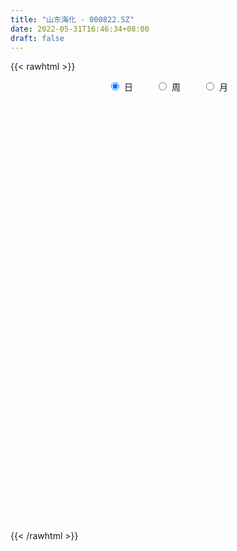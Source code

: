 ```yaml
---
title: "山东海化 - 000822.SZ"
date: 2022-05-31T16:46:34+08:00
draft: false
---
```

{{< rawhtml >}}
    <div style="text-align: center">
        <label style="padding: 1rem;"><input style="margin-right: .5rem" type="radio" name="period" value="D" checked onclick="period_change(this)">日</label>
        <label style="padding: 1rem;"><input style="margin-right: .5rem" type="radio" name="period" value="W" onclick="period_change(this)">周</label>
        <label style="padding: 1rem;"><input style="margin-right: .5rem" type="radio" name="period" value="M" onclick="period_change(this)">月</label>
    </div>
    <div id="chart" style="height: 700px;"></div> 
    <script type="text/javascript">
        const D_v = [469946.1,274146.63,321303.99,341586.46,224434.05,241973.61,353191.68,240765.0,424120.98,470565.17,582197.2,411146.19,361320.17,342192.18,286439.19,270400.05,208896.1,364391.15,185157.02,221840.0,234179.09,244991.33,185647.0,451760.15,297061.75,466276.56,374819.42,288119.11,346842.02,288668.01,211709.81,321461.0,776357.3,639552.33,361574.27,392762.7,287472.15,444635.91,800049.24,714468.28,716360.85,821060.41,530095.41,651889.05,548003.74,573313.03,433484.49,654365.88,451327.47,271343.09,322556.36,382857.61,214985.17,206308.75,249890.17,387894.59,531593.52,495837.19,351257.48,439835.61,344417.84,385367.36,355340.58,341487.51,280771.24,289263.17,694158.61,517542.96,431967.59,714029.12,768578.58,840798.28,421972.93,514838.29,469856.88,660055.6899999999,433921.61,501107.65,666979.09,487312.85,548496.29,654120.2,597537.16,565142.13,447595.88,626063.92,502783.21,491157.45,540397.99,686679.6800000001,470072.2,471089.87,318646.6,378649.4,265321.63,778266.9300000001,512267.0,400846.02,352523.63,510636.58,520405.41,520034.59,834527.54,892033.88,551358.25,398464.49,445789.02,573185.55,438570.19,354048.37,490078.0,495612.44,370752.01,377391.41,326517.33,244675.33,268953.0,415109.05,379421.35,274241.75,280580.0,255871.03,397261.52,635236.38,515548.86,400091.74,253033.81,203232.83,417039.29,407689.66,422074.5,522450.92,431593.35,324567.01,610977.89,646622.3,495856.78,435175.66,198848.09,326601.62,289625.28,172005.89,216399.96,255123.18,348904.07,147871.67,169312.0,114861.06,209709.75,132804.0,119512.76,196442.09,188765.97,179330.43,243431.69,238268.45,209136.18,261377.55,295410.01,413195.8,220190.99,288003.12,262893.62,200855.0,182399.71,174316.04,233321.0,178872.09,135009.14,325123.83,196984.37,184759.01,183994.46,457130.92,473431.0,289713.26,650705.08,710965.98,501415.0,344156.57,291768.44,255371.01,537116.02,352964.3,291957.57,356814.58,442822.85,464240.11,288250.35,192385.5,497365.17,295823.0,368815.01,316200.0,326271.16,390517.58,250956.63,180148.57,203207.0,224067.02,193856.0,186786.51,144653.07,119382.01,134056.0,101391.0,118092.46,315907.38,218441.84,201645.01,389929.82,247864.0,147222.0,155760.0,218418.0,212794.44,307222.95,604661.0699999999,846669.3,932520.1800000001,1563430.51,1109968.1399999999,992485.8,841717.15,789232.22,479142.4,459754.0,533595.3,678253.23,492704.65,519429.1,486322.58,478815.08,269891.01,717648.86,605583.51,356578.0,364964.0,882816.79,656923.3100000001,446560.0,702215.0,707015.03,409189.01,556394.65,665786.64,776058.95,1195806.5900000001,869518.66,974115.64]
const D_histogram = [0.0,0.0075879202,0.0296382176,0.060793378,0.0781741231,0.0877274141,0.1049606983,0.1138417817,0.1414347468,0.1821397222,0.1969052073,0.1714129804,0.1450355966,0.0989253948,0.0704568665,0.0505868101,0.0275427463,-0.0121531268,-0.0487923374,-0.0688415164,-0.0741191141,-0.0709561677,-0.0814799266,-0.1156525005,-0.1328728292,-0.0958937099,-0.0829441697,-0.0615119617,-0.0262629906,-0.0303075887,-0.025814291,-0.0319539509,0.0112855408,0.026263546,0.0151012289,-0.0068402485,-0.0179326657,0.0030691617,0.053187812,0.0834017547,0.1278157725,0.1437363031,0.1842676201,0.2225039589,0.2725979416,0.2611062663,0.2337913346,0.1563463896,0.0941910938,0.0636356483,0.0145017377,-0.020970406,-0.0662025139,-0.0853164435,-0.1184788382,-0.0945629742,-0.020733904,0.0324893474,0.0781592671,0.1234787967,0.1513711235,0.1766611131,0.1296557783,0.1021108485,0.0493967653,0.0031690865,-0.0681985838,-0.0869263512,-0.0708487893,-0.0975059728,-0.0443487604,-0.0089896295,-0.0055920776,-0.0502172854,-0.0295316371,-0.0130127189,-0.0172809761,0.0531151034,0.1486290577,0.2117828197,0.2208662176,0.2550683973,0.270093247,0.2206407621,0.1583916946,0.0399700383,-0.0086253705,-0.110443485,-0.2623675459,-0.4020352291,-0.4696233777,-0.5493231552,-0.5514121747,-0.5385897,-0.5726633309,-0.6055975252,-0.5996110834,-0.5643480654,-0.5202318117,-0.43276468,-0.3491664665,-0.2773233412,-0.1713097721,-0.1505158732,-0.1162362834,-0.0903524297,-0.067052744,-0.0738829414,-0.0665245128,-0.0402962203,-0.0475579379,-0.0293727617,-0.0203750282,-0.0328772824,-0.0217489211,-0.0071921476,0.0106813204,0.0411595061,0.0497667849,0.0606937592,0.0576854677,0.0708579331,0.0882147485,0.13197219,0.1520299821,0.1685988563,0.1734318093,0.1670693935,0.1772552165,0.1604991284,0.1522578332,0.1647546803,0.1585867001,0.1508926785,0.1563414681,0.1623660057,0.1438148176,0.111781095,0.0867611558,0.0781001634,0.0601851836,0.0436537088,0.0383291493,0.0229898603,-0.0119146409,-0.0285073818,-0.0294969899,-0.0269695165,-0.0337958095,-0.0396682225,-0.0388009189,-0.0323899685,-0.02978656,-0.0264473473,-0.0151035952,-0.0171719328,-0.0045247856,0.0071204215,0.0258072384,0.047869186,0.0612083234,0.0663268766,0.0697024914,0.0608008419,0.0489993392,0.040354476,0.0180949194,0.0107637598,0.0054910893,-0.0205636557,-0.0358953185,-0.0480876738,-0.0448000942,-0.0012477446,0.0429253581,0.0665669518,0.1072193977,0.1121242851,0.0902815593,0.058994976,0.0469073342,0.0301491907,0.0457349792,0.0513159201,0.0463874351,0.0503407179,0.037202764,0.0126799214,0.0007850014,-0.0038495723,0.0109962869,0.0212943809,0.0051792875,-0.0030455692,-0.0352430018,-0.0743160455,-0.0778285127,-0.076559729,-0.0772915796,-0.0994845135,-0.0941717515,-0.0787027625,-0.0555850476,-0.0325874987,-0.0184546831,-0.0073860311,0.0005604832,0.0157049048,0.0192149056,0.0209484719,0.0450425169,0.0575352539,0.0594177847,0.0569686399,0.0345722608,0.0262956651,0.0202230727,0.0470748052,0.084751665,0.1532104977,0.1955434704,0.2309617687,0.2462612794,0.2118495271,0.1367517884,0.0831739357,-0.0085416144,-0.1142283725,-0.1475665457,-0.1609156468,-0.1249315518,-0.0730296761,-0.0507194215,-0.0352470296,-0.0535091794,-0.0490783615,-0.0586242143,-0.054598342,-0.0210927486,0.0100365199,0.0124945654,0.0395825462,0.0671961705,0.0775841365,0.0553941803,0.0750869504,0.1204657128,0.1869486817,0.2091412799,0.21022978]
const D_fast = [0.0,0.0094849003,0.0389447521,0.085298257,0.1222225329,0.1537076774,0.1971811362,0.2345226651,0.2974743168,0.3837142227,0.4477060097,0.4650670279,0.4749485432,0.4535696901,0.4427153785,0.4354920246,0.4193336474,0.3765994926,0.3277621976,0.2905026395,0.2666952633,0.2521191678,0.2212254273,0.1581397283,0.1077011923,0.1207068841,0.1129203818,0.1189745994,0.1476578228,0.1360363275,0.1340760525,0.1199479049,0.1660087817,0.1875526735,0.1801656636,0.1565141241,0.1409385405,0.1627076582,0.2261232615,0.2771876429,0.3535556039,0.4054102103,0.4920084323,0.5858707608,0.704114229,0.7578991202,0.7890320222,0.7506736745,0.7120661522,0.6974196188,0.6519111426,0.6111963974,0.549413661,0.5089706206,0.4461885164,0.4464636368,0.515109231,0.5764548193,0.6416645557,0.7178537845,0.7835888922,0.8530441601,0.8384527698,0.8364355522,0.7960706603,0.7506352531,0.6622179369,0.6217585817,0.6201239462,0.5690902696,0.6111602919,0.6442720154,0.6462715479,0.5890920187,0.6023947578,0.6156604962,0.6070719951,0.6907468503,0.8234180691,0.9395175361,1.0038174884,1.1017867674,1.1843349288,1.1900426344,1.1673914906,1.0589623438,1.0082105924,0.8787816066,0.6612656593,0.4210891688,0.2360951758,0.0190646095,-0.1208774537,-0.242702404,-0.4199418676,-0.6042754432,-0.7481917723,-0.8540157706,-0.9399574699,-0.9606815081,-0.9643749112,-0.9618626212,-0.8986764952,-0.9155115646,-0.9102910456,-0.9069952994,-0.9004587997,-0.9257597324,-0.935032432,-0.9188781946,-0.9380293967,-0.9271874109,-0.9232834344,-0.9440050092,-0.9383138782,-0.9255551416,-0.9050113435,-0.8642432813,-0.8431943062,-0.8170938921,-0.8056808167,-0.774793868,-0.7353833656,-0.6586328766,-0.6005675889,-0.5418490006,-0.4936580953,-0.4582531627,-0.4037535356,-0.3803848416,-0.3505616785,-0.2968761613,-0.2633974665,-0.2333683185,-0.1888341619,-0.1422181228,-0.1248156065,-0.1289040554,-0.1322337057,-0.1213696573,-0.1242383412,-0.1298563888,-0.1255986609,-0.1351904849,-0.1730736463,-0.1967932326,-0.2051570882,-0.2093719939,-0.2246472393,-0.240436708,-0.2492696341,-0.2509561758,-0.2557994073,-0.2590720313,-0.251504178,-0.2578654989,-0.246349548,-0.2329242356,-0.2077856091,-0.173756365,-0.1451151467,-0.1234148743,-0.1026136367,-0.0963150758,-0.0958667437,-0.0944229879,-0.1121588146,-0.1167990343,-0.1206989325,-0.1518945914,-0.1762000838,-0.2004143575,-0.2083268015,-0.1650863881,-0.1101819458,-0.0698986142,-0.0024413188,0.0304946398,0.0312223038,0.0146844645,0.0143236563,0.0051028105,0.0321223437,0.0505322647,0.0572006385,0.0737391007,0.0699018378,0.0485489755,0.036850306,0.0312533391,0.0488482701,0.0644699593,0.0496496878,0.0406634388,-0.0003447442,-0.0579967993,-0.0809663947,-0.0988375432,-0.1188922888,-0.165956351,-0.1841865269,-0.1883932285,-0.1791717755,-0.1643211013,-0.1548019565,-0.1455798122,-0.1374931771,-0.1184225293,-0.1101088021,-0.1031381178,-0.0677834436,-0.0409068932,-0.0241699161,-0.0123769009,-0.0261302149,-0.0278328944,-0.0288497185,0.0097707152,0.0686354913,0.1753969485,0.2666157887,0.3597745292,0.4366393598,0.4551899893,0.4142801977,0.3814958288,0.2876448751,0.1534010239,0.0831712143,0.0295932015,0.0343444085,0.0679888652,0.0776192644,0.084279899,0.0526404543,0.0448016819,0.0205997755,0.0109760622,0.0392084685,0.072846867,0.0784285539,0.1154121712,0.1598248381,0.1896088382,0.1812674271,0.2197319348,0.2952271254,0.4084472647,0.4829251828,0.536571128]
const D_slow = [0.0,0.0018969801,0.0093065345,0.024504879,0.0440484098,0.0659802633,0.0922204379,0.1206808833,0.15603957,0.2015745006,0.2508008024,0.2936540475,0.3299129466,0.3546442953,0.372258512,0.3849052145,0.3917909011,0.3887526194,0.376554535,0.3593441559,0.3408143774,0.3230753355,0.3027053538,0.2737922287,0.2405740214,0.216600594,0.1958645515,0.1804865611,0.1739208134,0.1663439163,0.1598903435,0.1519018558,0.154723241,0.1612891275,0.1650644347,0.1633543726,0.1588712062,0.1596384966,0.1729354496,0.1937858882,0.2257398314,0.2616739071,0.3077408122,0.3633668019,0.4315162873,0.4967928539,0.5552406875,0.5943272849,0.6178750584,0.6337839705,0.6374094049,0.6321668034,0.6156161749,0.594287064,0.5646673545,0.541026611,0.535843135,0.5439654718,0.5635052886,0.5943749878,0.6322177687,0.676383047,0.7087969915,0.7343247037,0.746673895,0.7474661666,0.7304165207,0.7086849329,0.6909727355,0.6665962423,0.6555090523,0.6532616449,0.6518636255,0.6393093041,0.6319263949,0.6286732151,0.6243529711,0.637631747,0.6747890114,0.7277347163,0.7829512707,0.8467183701,0.9142416818,0.9694018723,1.008999796,1.0189923055,1.0168359629,0.9892250917,0.9236332052,0.8231243979,0.7057185535,0.5683877647,0.430534721,0.295887296,0.1527214633,0.001322082,-0.1485806889,-0.2896677052,-0.4197256581,-0.5279168281,-0.6152084448,-0.68453928,-0.7273667231,-0.7649956914,-0.7940547622,-0.8166428696,-0.8334060556,-0.851876791,-0.8685079192,-0.8785819743,-0.8904714588,-0.8978146492,-0.9029084062,-0.9111277268,-0.9165649571,-0.918362994,-0.9156926639,-0.9054027874,-0.8929610911,-0.8777876513,-0.8633662844,-0.8456518011,-0.823598114,-0.7906050665,-0.752597571,-0.7104478569,-0.6670899046,-0.6253225562,-0.5810087521,-0.54088397,-0.5028195117,-0.4616308416,-0.4219841666,-0.384260997,-0.34517563,-0.3045841285,-0.2686304241,-0.2406851504,-0.2189948615,-0.1994698206,-0.1844235247,-0.1735100975,-0.1639278102,-0.1581803451,-0.1611590054,-0.1682858508,-0.1756600983,-0.1824024774,-0.1908514298,-0.2007684854,-0.2104687151,-0.2185662073,-0.2260128473,-0.2326246841,-0.2364005829,-0.2406935661,-0.2418247625,-0.2400446571,-0.2335928475,-0.221625551,-0.2063234701,-0.189741751,-0.1723161281,-0.1571159177,-0.1448660829,-0.1347774639,-0.130253734,-0.1275627941,-0.1261900218,-0.1313309357,-0.1403047653,-0.1523266838,-0.1635267073,-0.1638386435,-0.1531073039,-0.136465566,-0.1096607166,-0.0816296453,-0.0590592555,-0.0443105115,-0.0325836779,-0.0250463802,-0.0136126354,-0.0007836554,0.0108132034,0.0233983828,0.0326990738,0.0358690542,0.0360653045,0.0351029115,0.0378519832,0.0431755784,0.0444704003,0.043709008,0.0348982576,0.0163192462,-0.003137882,-0.0222778142,-0.0416007091,-0.0664718375,-0.0900147754,-0.109690466,-0.1235867279,-0.1317336026,-0.1363472734,-0.1381937811,-0.1380536603,-0.1341274341,-0.1293237077,-0.1240865897,-0.1128259605,-0.098442147,-0.0835877009,-0.0693455409,-0.0607024757,-0.0541285594,-0.0490727912,-0.0373040899,-0.0161161737,0.0221864507,0.0710723183,0.1288127605,0.1903780804,0.2433404621,0.2775284093,0.2983218932,0.2961864896,0.2676293964,0.23073776,0.1905088483,0.1592759603,0.1410185413,0.1283386859,0.1195269285,0.1061496337,0.0938800433,0.0792239897,0.0655744042,0.0603012171,0.0628103471,0.0659339884,0.075829625,0.0926286676,0.1120247017,0.1258732468,0.1446449844,0.1747614126,0.221498583,0.273783903,0.326341348]
const D_data = [['2021-05-20', 6.2429, 6.0447, 5.9456, 6.2924],['2021-05-21', 6.1339, 6.1636, 6.015, 6.3717],['2021-05-24', 6.4114, 6.4411, 6.124, 6.5798],['2021-05-25', 6.451, 6.7384, 6.2825, 6.9167],['2021-05-26', 6.7582, 6.7582, 6.6591, 6.9068],['2021-05-27', 6.7582, 6.8077, 6.7185, 7.0356],['2021-05-28', 6.9465, 7.0654, 6.8969, 7.3825],['2021-05-31', 7.0456, 7.1347, 6.9465, 7.1843],['2021-06-01', 7.1248, 7.5906, 7.0456, 7.6599],['2021-06-02', 7.5608, 8.0959, 7.541, 8.1851],['2021-06-03', 7.977, 8.1059, 7.9275, 8.7599],['2021-06-04', 8.1158, 7.759, 7.6797, 8.195],['2021-06-07', 8.0761, 7.7788, 7.6599, 8.195],['2021-06-08', 7.9176, 7.4816, 7.4419, 7.977],['2021-06-09', 7.5113, 7.6203, 7.2437, 7.8284],['2021-06-10', 7.5906, 7.6996, 7.3825, 7.7689],['2021-06-11', 7.7293, 7.6302, 7.5906, 7.8482],['2021-06-15', 7.6996, 7.3131, 7.2437, 7.6996],['2021-06-16', 7.3626, 7.1744, 7.1744, 7.4122],['2021-06-17', 7.2041, 7.2338, 7.105, 7.5906],['2021-06-18', 7.1744, 7.3428, 6.9564, 7.4122],['2021-06-21', 7.323, 7.432, 7.1347, 7.5807],['2021-06-22', 7.4419, 7.2239, 7.1446, 7.4419],['2021-06-23', 7.1843, 6.7681, 6.669, 7.1942],['2021-06-24', 6.8375, 6.778, 6.7285, 7.0356],['2021-06-25', 6.7879, 7.4518, 6.7879, 7.4518],['2021-06-28', 7.2834, 7.2437, 7.2041, 7.5608],['2021-06-29', 7.2536, 7.4122, 7.2536, 7.7293],['2021-06-30', 7.4717, 7.7293, 7.4617, 7.977],['2021-07-01', 7.7095, 7.323, 7.3032, 7.7293],['2021-07-02', 7.323, 7.432, 7.1446, 7.541],['2021-07-05', 7.5014, 7.2933, 7.2536, 7.6797],['2021-07-06', 7.6401, 8.0266, 7.4122, 8.0266],['2021-07-07', 7.6996, 7.868, 7.5113, 7.9869],['2021-07-08', 7.8779, 7.5906, 7.5311, 7.9176],['2021-07-09', 7.6203, 7.3924, 7.0654, 7.6599],['2021-07-12', 7.5113, 7.4518, 7.2834, 7.5509],['2021-07-13', 7.4518, 7.8978, 7.3329, 7.9572],['2021-07-14', 7.8779, 8.5022, 7.8086, 8.6905],['2021-07-15', 8.0167, 8.5518, 7.9374, 8.6509],['2021-07-16', 8.6707, 9.0472, 8.5815, 9.2652],['2021-07-19', 9.3643, 8.9977, 8.9581, 9.8598],['2021-07-20', 8.631, 9.6319, 8.6211, 9.7904],['2021-07-21', 9.8202, 10.0283, 9.7112, 10.1868],['2021-07-22', 10.0481, 10.6724, 9.8499, 10.7814],['2021-07-23', 10.7715, 10.2859, 10.1274, 11.0093],['2021-07-26', 10.4147, 10.2562, 9.9193, 10.7219],['2021-07-27', 10.1769, 9.5823, 9.5823, 10.7715],['2021-07-28', 9.3941, 9.5823, 9.0175, 9.8103],['2021-07-29', 9.8796, 9.8796, 9.622, 10.1769],['2021-07-30', 10.1075, 9.5526, 9.3148, 10.1571],['2021-08-02', 9.5526, 9.5823, 8.9977, 9.6517],['2021-08-03', 9.4337, 9.295, 9.2355, 9.6715],['2021-08-04', 9.3445, 9.4733, 9.2058, 9.5427],['2021-08-05', 9.3643, 9.1562, 9.0175, 9.4436],['2021-08-06', 9.2058, 9.84, 9.1364, 9.9292],['2021-08-09', 9.8103, 10.7616, 9.7904, 10.821],['2021-08-10', 10.7219, 10.93, 10.6823, 11.2768],['2021-08-11', 11.0489, 11.2273, 10.6526, 11.2372],['2021-08-12', 11.475, 11.6336, 11.1084, 11.8813],['2021-08-13', 11.5048, 11.8119, 11.4948, 12.1687],['2021-08-16', 12.357, 12.1489, 11.8219, 12.5155],['2021-08-17', 12.0399, 11.4057, 11.2967, 12.2083],['2021-08-18', 11.5246, 11.6435, 11.2868, 11.9903],['2021-08-19', 11.4453, 11.2768, 10.8706, 11.4453],['2021-08-20', 11.2273, 11.2174, 10.8706, 11.4453],['2021-08-23', 11.2273, 10.6625, 10.5039, 11.3165],['2021-08-24', 10.8607, 11.1183, 10.6724, 11.5642],['2021-08-25', 10.9796, 11.584, 10.7417, 11.6138],['2021-08-26', 11.3264, 11.0489, 10.8012, 11.7525],['2021-08-27', 11.0787, 12.1588, 10.9498, 12.1588],['2021-08-30', 12.5155, 12.248, 12.0399, 12.8524],['2021-08-31', 12.2975, 12.0399, 11.5741, 12.3471],['2021-09-01', 12.2281, 11.3958, 11.0985, 12.4461],['2021-09-02', 11.3066, 12.2083, 11.1183, 12.2579],['2021-09-03', 12.21, 12.33, 11.99, 13.18],['2021-09-06', 12.38, 12.18, 11.85, 13.07],['2021-09-07', 12.28, 13.4, 12.0, 13.4],['2021-09-08', 13.41, 14.34, 13.41, 14.68],['2021-09-09', 14.35, 14.61, 13.85, 14.76],['2021-09-10', 14.92, 14.41, 14.25, 15.54],['2021-09-13', 13.95, 15.15, 13.49, 15.53],['2021-09-14', 15.09, 15.38, 14.61, 16.0],['2021-09-15', 14.9, 14.81, 14.25, 15.14],['2021-09-16', 14.95, 14.64, 14.51, 15.5],['2021-09-17', 14.49, 13.67, 13.18, 14.97],['2021-09-22', 13.96, 14.25, 13.23, 14.33],['2021-09-23', 14.3, 13.27, 13.12, 14.49],['2021-09-24', 13.16, 11.94, 11.94, 13.25],['2021-09-27', 12.55, 11.16, 10.93, 12.65],['2021-09-28', 11.45, 11.26, 10.8, 11.56],['2021-09-29', 11.2, 10.39, 10.3, 11.4],['2021-09-30', 10.67, 10.77, 10.37, 10.95],['2021-10-08', 10.97, 10.6, 10.27, 11.18],['2021-10-11', 10.49, 9.54, 9.54, 10.49],['2021-10-12', 9.1, 8.91, 8.68, 9.46],['2021-10-13', 9.0, 8.83, 8.49, 9.01],['2021-10-14', 8.86, 8.81, 8.41, 9.0],['2021-10-15', 8.88, 8.65, 8.42, 8.88],['2021-10-18', 8.68, 9.1, 8.46, 9.1],['2021-10-19', 9.02, 9.12, 8.78, 9.38],['2021-10-20', 8.73, 9.05, 8.45, 9.23],['2021-10-21', 9.2, 9.68, 9.0, 9.96],['2021-10-22', 9.4, 8.72, 8.71, 9.9],['2021-10-25', 8.63, 8.82, 8.6, 9.11],['2021-10-26', 8.86, 8.68, 8.64, 9.06],['2021-10-27', 8.74, 8.6, 8.2, 8.77],['2021-10-28', 8.59, 8.09, 7.98, 8.62],['2021-10-29', 8.21, 8.09, 8.04, 8.51],['2021-11-01', 8.06, 8.25, 8.03, 8.42],['2021-11-02', 8.26, 7.72, 7.53, 8.34],['2021-11-03', 7.8, 7.91, 7.48, 7.95],['2021-11-04', 7.9, 7.72, 7.6, 8.08],['2021-11-05', 7.69, 7.29, 7.25, 7.69],['2021-11-08', 7.29, 7.43, 7.23, 7.57],['2021-11-09', 7.47, 7.4, 7.33, 7.54],['2021-11-10', 7.4, 7.4, 7.14, 7.44],['2021-11-11', 7.42, 7.58, 7.32, 7.72],['2021-11-12', 7.61, 7.32, 7.31, 7.67],['2021-11-15', 7.34, 7.32, 7.09, 7.35],['2021-11-16', 7.25, 7.09, 7.06, 7.25],['2021-11-17', 7.1, 7.25, 7.05, 7.28],['2021-11-18', 7.25, 7.33, 7.22, 7.51],['2021-11-19', 7.33, 7.8, 7.15, 7.84],['2021-11-22', 7.79, 7.68, 7.66, 7.94],['2021-11-23', 7.71, 7.76, 7.55, 7.89],['2021-11-24', 7.77, 7.71, 7.58, 7.79],['2021-11-25', 7.71, 7.61, 7.6, 7.75],['2021-11-26', 7.57, 7.88, 7.51, 7.89],['2021-11-29', 7.8, 7.58, 7.54, 7.8],['2021-11-30', 7.58, 7.67, 7.57, 7.96],['2021-12-01', 7.66, 8.0, 7.56, 8.0],['2021-12-02', 7.95, 7.85, 7.83, 8.09],['2021-12-03', 7.85, 7.86, 7.6, 7.94],['2021-12-06', 7.85, 8.09, 7.81, 8.32],['2021-12-07', 8.15, 8.21, 8.05, 8.36],['2021-12-08', 8.1, 7.95, 7.9, 8.15],['2021-12-09', 7.84, 7.71, 7.64, 7.84],['2021-12-10', 7.66, 7.69, 7.63, 7.78],['2021-12-13', 7.68, 7.84, 7.67, 7.93],['2021-12-14', 7.85, 7.68, 7.64, 7.89],['2021-12-15', 7.65, 7.62, 7.61, 7.72],['2021-12-16', 7.62, 7.71, 7.56, 7.71],['2021-12-17', 7.74, 7.53, 7.5, 7.79],['2021-12-20', 7.44, 7.13, 7.1, 7.47],['2021-12-21', 7.14, 7.18, 7.07, 7.19],['2021-12-22', 7.19, 7.28, 7.17, 7.33],['2021-12-23', 7.24, 7.28, 7.22, 7.31],['2021-12-24', 7.31, 7.1, 7.06, 7.32],['2021-12-27', 7.1, 7.02, 6.9, 7.11],['2021-12-28', 7.0, 7.03, 6.98, 7.1],['2021-12-29', 7.01, 7.06, 6.96, 7.2],['2021-12-30', 7.08, 6.98, 6.97, 7.09],['2021-12-31', 6.99, 6.95, 6.92, 7.02],['2022-01-04', 6.95, 7.04, 6.92, 7.05],['2022-01-05', 7.08, 6.85, 6.81, 7.08],['2022-01-06', 6.87, 7.02, 6.84, 7.06],['2022-01-07', 7.01, 7.04, 6.96, 7.14],['2022-01-10', 7.07, 7.19, 7.02, 7.2],['2022-01-11', 7.16, 7.34, 7.15, 7.38],['2022-01-12', 7.36, 7.34, 7.24, 7.39],['2022-01-13', 7.37, 7.31, 7.27, 7.51],['2022-01-14', 7.19, 7.34, 7.18, 7.37],['2022-01-17', 7.26, 7.2, 7.16, 7.36],['2022-01-18', 7.19, 7.13, 7.07, 7.24],['2022-01-19', 7.15, 7.13, 7.08, 7.29],['2022-01-20', 7.1, 6.88, 6.85, 7.14],['2022-01-21', 6.9, 6.98, 6.85, 7.04],['2022-01-24', 6.9, 6.96, 6.82, 7.02],['2022-01-25', 6.96, 6.59, 6.48, 7.22],['2022-01-26', 6.59, 6.57, 6.34, 6.66],['2022-01-27', 6.54, 6.48, 6.42, 6.69],['2022-01-28', 6.56, 6.59, 6.31, 6.62],['2022-02-07', 6.65, 7.18, 6.65, 7.24],['2022-02-08', 7.19, 7.42, 7.12, 7.44],['2022-02-09', 7.42, 7.37, 7.29, 7.42],['2022-02-10', 7.5, 7.81, 7.38, 7.84],['2022-02-11', 7.7, 7.56, 7.55, 7.9],['2022-02-14', 7.48, 7.25, 7.14, 7.49],['2022-02-15', 7.18, 7.04, 6.97, 7.24],['2022-02-16', 7.1, 7.2, 7.09, 7.29],['2022-02-17', 7.18, 7.09, 7.06, 7.2],['2022-02-18', 7.04, 7.52, 6.94, 7.55],['2022-02-21', 7.52, 7.49, 7.36, 7.55],['2022-02-22', 7.4, 7.4, 7.27, 7.54],['2022-02-23', 7.37, 7.55, 7.3, 7.61],['2022-02-24', 7.5, 7.35, 7.21, 7.71],['2022-02-25', 7.39, 7.13, 6.99, 7.49],['2022-02-28', 7.09, 7.2, 7.04, 7.33],['2022-03-01', 7.21, 7.25, 7.17, 7.29],['2022-03-02', 7.25, 7.53, 7.21, 7.66],['2022-03-03', 7.59, 7.56, 7.51, 7.66],['2022-03-04', 7.52, 7.23, 7.19, 7.52],['2022-03-07', 7.28, 7.27, 7.19, 7.48],['2022-03-08', 7.14, 6.85, 6.81, 7.14],['2022-03-09', 6.85, 6.53, 6.18, 6.91],['2022-03-10', 6.65, 6.8, 6.59, 6.84],['2022-03-11', 6.7, 6.79, 6.6, 6.83],['2022-03-14', 6.66, 6.7, 6.65, 6.91],['2022-03-15', 6.7, 6.29, 6.27, 6.7],['2022-03-16', 6.4, 6.5, 6.13, 6.53],['2022-03-17', 6.56, 6.6, 6.56, 6.76],['2022-03-18', 6.6, 6.73, 6.56, 6.76],['2022-03-21', 6.75, 6.8, 6.7, 6.86],['2022-03-22', 6.81, 6.75, 6.72, 6.85],['2022-03-23', 6.75, 6.75, 6.68, 6.8],['2022-03-24', 6.81, 6.74, 6.67, 6.84],['2022-03-25', 6.77, 6.88, 6.73, 7.03],['2022-03-28', 6.87, 6.78, 6.64, 6.95],['2022-03-29', 6.78, 6.77, 6.59, 6.84],['2022-03-30', 6.8, 7.13, 6.79, 7.21],['2022-03-31', 7.14, 7.11, 6.98, 7.23],['2022-04-01', 7.0, 7.05, 6.95, 7.07],['2022-04-06', 7.03, 7.03, 6.92, 7.05],['2022-04-07', 6.95, 6.74, 6.74, 7.0],['2022-04-08', 6.77, 6.85, 6.6, 6.89],['2022-04-11', 6.93, 6.85, 6.81, 7.09],['2022-04-12', 6.97, 7.34, 6.92, 7.48],['2022-04-13', 7.27, 7.7, 7.18, 7.9],['2022-04-14', 7.75, 8.47, 7.61, 8.47],['2022-04-15', 8.92, 8.59, 8.46, 9.28],['2022-04-18', 8.4, 8.9, 8.21, 9.09],['2022-04-19', 8.72, 9.0, 8.53, 9.23],['2022-04-20', 8.8, 8.54, 8.46, 8.97],['2022-04-21', 8.32, 7.91, 7.8, 8.5],['2022-04-22', 7.91, 7.96, 7.64, 8.1],['2022-04-25', 7.61, 7.16, 7.16, 7.8],['2022-04-26', 6.99, 6.44, 6.44, 7.04],['2022-04-27', 6.18, 6.9, 6.04, 6.99],['2022-04-28', 6.88, 6.93, 6.68, 7.1],['2022-04-29', 6.95, 7.52, 6.93, 7.62],['2022-05-05', 7.5, 7.9, 7.41, 8.07],['2022-05-06', 7.79, 7.7, 7.47, 7.94],['2022-05-09', 7.64, 7.7, 7.55, 7.79],['2022-05-10', 7.3, 7.25, 6.93, 7.44],['2022-05-11', 7.26, 7.47, 7.23, 7.83],['2022-05-12', 7.53, 7.25, 7.1, 7.55],['2022-05-13', 7.29, 7.37, 7.26, 7.6],['2022-05-16', 7.6, 7.82, 7.58, 8.11],['2022-05-17', 7.79, 7.97, 7.64, 8.05],['2022-05-18', 7.96, 7.72, 7.7, 8.0],['2022-05-19', 7.55, 8.14, 7.4, 8.26],['2022-05-20', 8.4, 8.35, 8.2, 8.74],['2022-05-23', 8.35, 8.31, 8.22, 8.45],['2022-05-24', 8.29, 7.94, 7.91, 8.58],['2022-05-25', 8.13, 8.53, 7.97, 8.72],['2022-05-26', 8.48, 9.13, 8.39, 9.26],['2022-05-27', 9.21, 9.85, 9.13, 10.04],['2022-05-30', 9.93, 9.73, 9.42, 10.07],['2022-05-31', 9.72, 9.74, 9.6, 10.28]]
const W_v = [2384285.7800000003,6411272.4000000004,4637692.8099999996,2896808.1899999999,2042284.1600000001,1302686.77,3632058.3600000003,3360542.3399999999,2538894.6600000001,1382185.6799999999,1261916.28,1221682.9099999999,884204.6499999999,1007557.34,882271.1000000001,1170654.4399999999,1957714.3399999999,1066719.8799999999,1339471.3499999999,909036.89,873731.76,812380.5099999999,990135.22,1255884.8799999999,1035565.8900000001,971317.2100000001,915462.2000000001,1290862.0900000001,798903.9600000001,313883.67,189869.81,703300.25,736360.1599999999,705135.85,579234.8100000001,488759.65,382280.86,1027229.5399999999,730225.8400000001,658851.5299999999,392027.49,1294453.2699999998,1470585.9100000001,1427173.72,818395.42,609804.8,490899.47,581718.83,459519.96,710361.71,588649.71,452470.2700000001,727807.23,479300.35,1033009.0699999999,629079.26,490614.2399999999,421266.76,258114.88,230396.7,343823.79,240551.95,374329.2,312854.65,468182.55,479639.0600000001,396468.63,641441.75,442495.22,749745.73,880579.3600000001,319469.22,216039.19,200988.56,120547.79,277124.11,284226.86,309008.27,226428.14,402675.88,557210.4099999999,1002756.4000000001,1361960.5600000001,1097127.96,1040013.77,896740.71,1676379.02,1788431.3300000001,791110.66,1024712.0700000001,255535.59,593456.16,570787.0600000001,352708.75,283867.23,203889.44,280634.36,313755.37,297890.65,302737.24,285197.18,335372.97,232568.97,227889.9,233687.86,209886.09,204020.33,243299.72,266343.37,255538.7,235151.04,194123.14,37277.64,122148.79,197278.58,175065.55,193120.73,193397.7,137013.81,154550.31,238431.11,154144.83,424419.92,460910.24,384203.47,495504.24,456887.26,458495.6900000001,347966.37,815273.27,447755.7,522239.21,717110.8200000001,801826.5600000001,720951.96,395251.96,266016.1,229182.79,230359.86,642817.1899999999,369779.22,267847.82,110320.36,189040.14,209972.16,187710.88,327049.9,455485.38,243673.06,104764.07,271013.45,783714.7,974447.59,1275087.3200000001,4155698.6600000001,2941352.5100000002,1448672.71,1330340.8,1747176.3999999999,1882472.5200000003,751582.75,597375.6,358024.09,188281.91,120901.11,441874.24,340269.62,345174.56,369409.61,427653.61,782756.15,637419.12,424628.34,320739.07,451683.76,363304.14,576461.75,1203541.8400000001,714713.01,344590.05,394962.3199999999,301129.2,161667.0,645467.1799999999,3357180.6600000001,3684752.8600000003,3097511.3600000003,3941537.6200000001,2207934.6499999999,1434509.2600000002,1106903.74,778062.85,1402317.4700000002,1539440.1299999999,1002307.26,2211346.8599999999,1246799.76,1482489.7899999998,2128794.54,1469247.6900000002,1005567.26,1645736.79,1510158.3700000001,2491707.6000000001,2962986.4300000002,3124361.6400000006,2133077.29,1441936.29,2162941.6399999997,1652229.8599999999,3126276.8600000003,2907522.0699999998,2637817.4900000002,2890459.2899999996,1534338.6499999999,1946488.3500000001,378649.4,2309225.21,3277638.0,2407367.5,2087882.23,1634676.0600000001,1843190.6800000002,1788946.53,2108375.4399999995,2387480.7199999997,1259755.9299999999,990658.55,816855.25,952213.8700000001,1479693.54,969763.84,1025870.8100000001,2581946.2399999998,1929827.04,1908799.4099999997,1642639.03,1464093.9400000002,952569.6000000001,788828.8500000001,1205102.6699999999,586972.4399999999,4254504.0099999998,4212545.71,2683736.2800000003,965137.66,2314665.3799999999,3395530.1299999999,3603235.8399999999,1843634.3]
const W_histogram = [0.0,0.1157078063,0.1813083974,0.1189746156,0.126441745,0.0919675977,0.202819688,0.2656624279,0.2632242179,0.2105455369,0.2018575902,0.1498999388,0.0495911928,0.0126692479,-0.0581765585,-0.0431306995,-0.0711643073,-0.1210256441,-0.1474403463,-0.2135213664,-0.2715851845,-0.3038452794,-0.2909811547,-0.2303616644,-0.2015004898,-0.1658505822,-0.1333395822,-0.1573245663,-0.221594488,-0.2163381537,-0.18735085,-0.138685234,-0.1106105881,-0.0990292139,-0.1359405854,-0.134299257,-0.1224413105,-0.0667422734,-0.0559891865,-0.0602694173,-0.023877392,0.0421655308,0.114319551,0.1232664825,0.0900659603,0.0741732358,0.0412662751,-0.0137437539,-0.0392831716,-0.0960278136,-0.0966409047,-0.1046027857,-0.0844274386,-0.0861102516,-0.0405884587,-0.0266134376,-0.0158461071,-0.0099916369,-0.0045330591,-0.0061333635,0.0045834779,0.0099654915,-0.0304973485,-0.0660038171,-0.0803546053,-0.0632664538,-0.0533770546,-0.0091741193,0.0007540103,0.0225516043,0.0393053383,0.038853596,0.0346877352,0.0265463631,0.0281623464,0.0393189398,0.0510201423,0.0575785977,0.0539100934,0.0682537866,0.0894250479,0.1200905935,0.1358144411,0.160056967,0.1778944821,0.1850353925,0.2464768325,0.2484297612,0.2427412365,0.1773355497,0.1185340239,0.0601364762,0.0168119793,-0.015278921,-0.0321406279,-0.0588384872,-0.066746723,-0.0542957962,-0.0530341703,-0.0408620965,-0.0365704157,-0.0293441396,-0.0261362032,-0.0317266478,-0.055402216,-0.068094465,-0.0662982148,-0.0596843653,-0.0397763719,-0.0118761685,-0.0013598302,-0.0084459508,-0.0138510445,-0.0080277608,-0.0120909818,-0.0103997727,-0.0125696001,-0.0071508448,-0.0077159535,-0.0045943366,0.0049989537,0.0107378065,0.0217509573,0.0348240022,0.0490424986,0.0705182742,0.0773809231,0.0609869756,0.0332063838,-0.0052700029,-0.0323903022,-0.0367170261,-0.0572706106,-0.0405573771,-0.0481182679,-0.0555883677,-0.0544741525,-0.0534594614,-0.0450420296,-0.030472587,-0.0176745896,-0.0226421234,-0.0205637897,-0.0190580471,-0.0224649805,-0.0135326808,0.0001690296,0.0098171322,0.0151263956,0.0142507697,0.0253132499,0.0444906677,0.0486746646,0.0829657901,0.1581809011,0.1933950266,0.1740578336,0.1755377007,0.1642839308,0.1496934149,0.1125667925,0.0655382128,0.0259979085,-0.0106261454,-0.0194508871,-0.03690553,-0.0625608808,-0.0887098172,-0.0920949945,-0.0789231625,-0.051461761,-0.0309102602,-0.0264499204,-0.0398302808,-0.0345125534,-0.0309621673,-0.0147164321,-0.0039802457,-0.0136968864,-0.0167130094,-0.040005084,-0.0512916063,-0.0448550323,0.0028065339,0.060521776,0.091016935,0.1115029123,0.1863606153,0.191667405,0.1811159047,0.167095775,0.1405024126,0.1463054169,0.1679854044,0.2227629308,0.2335645648,0.1935660334,0.2119231823,0.2521243755,0.2508512903,0.2129564459,0.1789062537,0.1404233038,0.0995956842,0.1673443732,0.2726591491,0.2695289676,0.2631160553,0.3618829265,0.3567904689,0.3840723033,0.3801878148,0.4779211419,0.4531681138,0.2887282568,0.0804354324,-0.0807901932,-0.3174746012,-0.4594124546,-0.5781496569,-0.6856520233,-0.7259457597,-0.6916296388,-0.6362991141,-0.5756291978,-0.5230537458,-0.4764775173,-0.4522478693,-0.424395073,-0.3794479255,-0.3118760258,-0.2750744298,-0.2607758442,-0.1739448814,-0.1102632372,-0.0865143044,-0.0575715411,-0.0612209341,-0.060716905,-0.0440959178,-0.0168675764,-0.0079921965,0.1127391242,0.1457458278,0.1338313468,0.1336476373,0.1079745598,0.1510261093,0.2677370562,0.32114144]
const W_fast = [0.0,0.1446347578,0.2555624484,0.2229723204,0.2620498861,0.2505676382,0.4121246505,0.5413829974,0.6047508418,0.6047085451,0.6464849959,0.6320023292,0.5440913814,0.5103367485,0.4249468025,0.4292099867,0.383385302,0.3032675542,0.2399927654,0.1205314037,-0.0054287106,-0.1136501253,-0.1735312893,-0.170502215,-0.1920161629,-0.1978289009,-0.1986527964,-0.2619689221,-0.3816374658,-0.43046567,-0.4483160787,-0.4343217713,-0.4338997723,-0.4470757017,-0.5179722195,-0.5499057054,-0.5686580865,-0.5296446178,-0.5328888275,-0.5522364126,-0.5218137353,-0.4452294299,-0.3444955218,-0.3047319697,-0.3154160019,-0.3127654174,-0.3353558094,-0.3938017768,-0.4291619874,-0.5099135828,-0.5346869001,-0.5687994776,-0.56973099,-0.592941366,-0.5575666878,-0.550245026,-0.5434392224,-0.5400826614,-0.5357573483,-0.5388909936,-0.5270282827,-0.5191548963,-0.5672420734,-0.6192494962,-0.6536889358,-0.6524173977,-0.6558722622,-0.6139628567,-0.6038462245,-0.5764107294,-0.5498306609,-0.5405690042,-0.5360629312,-0.5375677125,-0.5289111426,-0.5079248142,-0.4834685761,-0.4625154713,-0.4527064523,-0.4212993125,-0.3777717892,-0.3170835952,-0.2674061374,-0.2031493696,-0.140838234,-0.0874384756,0.0356221725,0.0996825416,0.154679326,0.1336075266,0.1044395068,0.0610760781,0.0219545761,-0.0139560545,-0.0388529184,-0.0802603995,-0.1048553161,-0.1059783383,-0.117975255,-0.1160187053,-0.1208696284,-0.1209793872,-0.1243055016,-0.1378276082,-0.1753537304,-0.2050695956,-0.2198478992,-0.228155141,-0.2181912405,-0.1932600793,-0.1830836985,-0.1922813068,-0.2011491616,-0.1973328181,-0.2044187846,-0.2053275187,-0.2106397461,-0.207008702,-0.2095027991,-0.2075297663,-0.1966867376,-0.1882634332,-0.1718125431,-0.1500334976,-0.1235543765,-0.0844490324,-0.0582411527,-0.0593883563,-0.0788673522,-0.1186612396,-0.1538791145,-0.1673850949,-0.202256332,-0.1956824428,-0.2152729006,-0.2366400923,-0.2491444153,-0.2614945895,-0.2643376652,-0.2573863693,-0.2490070193,-0.2596350839,-0.2626976976,-0.2659564668,-0.2749796454,-0.2694305158,-0.255686548,-0.2435841624,-0.2344933001,-0.2318062336,-0.2144154409,-0.1841153562,-0.1677626931,-0.1127301201,0.0020302162,0.0855930983,0.1097703638,0.155134656,0.1849518689,0.2077847067,0.1987997824,0.1681557558,0.1351149287,0.0958343385,0.082146875,0.0554658495,0.0141702786,-0.0341561121,-0.060565038,-0.0671239966,-0.0525280354,-0.0397040996,-0.04185624,-0.0651941705,-0.0685045815,-0.0726947372,-0.0601281101,-0.050386985,-0.0635278474,-0.0707222227,-0.1040155684,-0.1281249922,-0.1329021763,-0.0845389766,-0.0116932905,0.0415561022,0.0899178076,0.2113656644,0.2645893054,0.2993167812,0.3270705953,0.3356028361,0.3779821946,0.4416585331,0.5521267923,0.6213195675,0.6297125445,0.7010504889,0.8042827759,0.8657225134,0.8810667804,0.8917431517,0.8883660278,0.8724373292,0.9820221115,1.1555016747,1.219753735,1.2791198366,1.4683574394,1.552462599,1.6757625092,1.7669249744,1.984138587,2.0726775873,1.9804197946,1.7922358282,1.6108126543,1.294759596,1.037968629,0.7746940124,0.4957786403,0.2739984639,0.1354071752,0.0316629213,-0.0515744619,-0.1297624463,-0.2023055971,-0.2911379164,-0.3693838883,-0.4192987223,-0.429695829,-0.4616628405,-0.512558216,-0.4692134735,-0.4330976385,-0.4309772819,-0.4164274039,-0.4353820304,-0.4500572275,-0.4444602198,-0.4214487725,-0.4145714418,-0.26565534,-0.1962121794,-0.1746688237,-0.1414406239,-0.1401200614,-0.0593119847,0.1243332263,0.2580229701]
const W_slow = [0.0,0.0289269516,0.0742540509,0.1039977048,0.1356081411,0.1586000405,0.2093049625,0.2757205695,0.3415266239,0.3941630082,0.4446274057,0.4821023904,0.4945001886,0.4976675006,0.483123361,0.4723406861,0.4545496093,0.4242931983,0.3874331117,0.3340527701,0.266156474,0.1901951541,0.1174498654,0.0598594493,0.0094843269,-0.0319783187,-0.0653132142,-0.1046443558,-0.1600429778,-0.2141275162,-0.2609652287,-0.2956365372,-0.3232891843,-0.3480464877,-0.3820316341,-0.4156064484,-0.446216776,-0.4629023443,-0.476899641,-0.4919669953,-0.4979363433,-0.4873949606,-0.4588150729,-0.4279984522,-0.4054819622,-0.3869386532,-0.3766220844,-0.3800580229,-0.3898788158,-0.4138857692,-0.4380459954,-0.4641966918,-0.4853035515,-0.5068311144,-0.516978229,-0.5236315884,-0.5275931152,-0.5300910245,-0.5312242892,-0.5327576301,-0.5316117606,-0.5291203878,-0.5367447249,-0.5532456791,-0.5733343305,-0.5891509439,-0.6024952076,-0.6047887374,-0.6046002348,-0.5989623337,-0.5891359992,-0.5794226002,-0.5707506664,-0.5641140756,-0.557073489,-0.547243754,-0.5344887185,-0.520094069,-0.5066165457,-0.489553099,-0.4671968371,-0.4371741887,-0.4032205784,-0.3632063367,-0.3187327161,-0.272473868,-0.2108546599,-0.1487472196,-0.0880619105,-0.0437280231,-0.0140945171,0.0009396019,0.0051425968,0.0013228665,-0.0067122905,-0.0214219123,-0.038108593,-0.0516825421,-0.0649410847,-0.0751566088,-0.0842992127,-0.0916352476,-0.0981692984,-0.1061009604,-0.1199515144,-0.1369751306,-0.1535496843,-0.1684707757,-0.1784148686,-0.1813839108,-0.1817238683,-0.183835356,-0.1872981171,-0.1893050573,-0.1923278028,-0.194927746,-0.198070146,-0.1998578572,-0.2017868456,-0.2029354297,-0.2016856913,-0.1990012397,-0.1935635004,-0.1848574998,-0.1725968752,-0.1549673066,-0.1356220758,-0.1203753319,-0.112073736,-0.1133912367,-0.1214888123,-0.1306680688,-0.1449857214,-0.1551250657,-0.1671546327,-0.1810517246,-0.1946702627,-0.2080351281,-0.2192956355,-0.2269137823,-0.2313324297,-0.2369929605,-0.2421339079,-0.2468984197,-0.2525146649,-0.255897835,-0.2558555776,-0.2534012946,-0.2496196957,-0.2460570033,-0.2397286908,-0.2286060239,-0.2164373577,-0.1956959102,-0.1561506849,-0.1078019283,-0.0642874699,-0.0204030447,0.020667938,0.0580912917,0.0862329899,0.1026175431,0.1091170202,0.1064604838,0.1015977621,0.0923713796,0.0767311594,0.0545537051,0.0315299565,0.0117991658,-0.0010662744,-0.0087938395,-0.0154063196,-0.0253638898,-0.0339920281,-0.0417325699,-0.045411678,-0.0464067394,-0.049830961,-0.0540092133,-0.0640104843,-0.0768333859,-0.088047144,-0.0873455105,-0.0722150665,-0.0494608328,-0.0215851047,0.0250050491,0.0729219004,0.1182008766,0.1599748203,0.1951004235,0.2316767777,0.2736731288,0.3293638615,0.3877550027,0.436146511,0.4891273066,0.5521584005,0.6148712231,0.6681103345,0.712836898,0.7479427239,0.772841645,0.8146777383,0.8828425255,0.9502247674,1.0160037813,1.1064745129,1.1956721301,1.2916902059,1.3867371596,1.5062174451,1.6195094735,1.6916915377,1.7118003958,1.6916028475,1.6122341972,1.4973810836,1.3528436694,1.1814306635,0.9999442236,0.8270368139,0.6679620354,0.5240547359,0.3932912995,0.2741719202,0.1611099529,0.0550111846,-0.0398507968,-0.1178198032,-0.1865884107,-0.2517823717,-0.2952685921,-0.3228344014,-0.3444629775,-0.3588558628,-0.3741610963,-0.3893403226,-0.400364302,-0.4045811961,-0.4065792452,-0.3783944642,-0.3419580072,-0.3085001705,-0.2750882612,-0.2480946213,-0.2103380939,-0.1434038299,-0.0631184699]
const W_data = [['2017-07-21', 7.4463, 8.3713, 7.0393, 8.5933],['2017-07-28', 8.6026, 10.1844, 8.4453, 10.5266],['2017-08-04', 9.8884, 10.1751, 9.6756, 10.6191],['2017-08-11', 10.0826, 8.7136, 8.6951, 10.0826],['2017-08-18', 8.8246, 9.5554, 8.6396, 9.7589],['2017-08-25', 9.4351, 9.0651, 8.7228, 9.6201],['2017-09-01', 9.0651, 11.2389, 9.0466, 11.5626],['2017-09-08', 10.9151, 11.3314, 10.8319, 11.7106],['2017-09-15', 11.4146, 10.9336, 10.8411, 12.3766],['2017-09-22', 10.9336, 10.3971, 10.3416, 11.3591],['2017-09-29', 10.3879, 11.0076, 10.1751, 11.0816],['2017-10-13', 11.3036, 10.5081, 10.2676, 11.3776],['2017-10-20', 10.4989, 9.6386, 9.2686, 10.5451],['2017-10-27', 9.6201, 10.1566, 9.5184, 10.4896],['2017-11-03', 10.1289, 9.4906, 9.4351, 10.4434],['2017-11-10', 9.4906, 10.4434, 9.3704, 10.5266],['2017-11-17', 10.4249, 9.8884, 9.7219, 10.7764],['2017-11-24', 9.7034, 9.3889, 9.2131, 9.9624],['2017-12-01', 9.2964, 9.4259, 8.8893, 9.7589],['2017-12-08', 9.3981, 8.5841, 8.2788, 9.4721],['2017-12-15', 8.6303, 8.1956, 8.1586, 8.6581],['2017-12-22', 8.1863, 8.0753, 7.8071, 8.3436],['2017-12-29', 7.9736, 8.3713, 7.9366, 8.4916],['2018-01-05', 8.3898, 8.9726, 8.3436, 9.2501],['2018-01-12', 8.9171, 8.6488, 8.6118, 9.2594],['2018-01-19', 8.6303, 8.7598, 8.1678, 8.9078],['2018-01-26', 8.7136, 8.7783, 8.4453, 8.8893],['2018-02-02', 8.7691, 7.9643, 7.6406, 8.8338],['2018-02-09', 7.7423, 7.0486, 6.9468, 8.1401],['2018-02-14', 7.1226, 7.5573, 7.0578, 7.5666],['2018-02-23', 7.6221, 7.7516, 7.6221, 7.7886],['2018-03-02', 7.8163, 8.0383, 7.6036, 8.1771],['2018-03-09', 8.0198, 7.8441, 7.6776, 8.1956],['2018-03-16', 7.8903, 7.6128, 7.6036, 8.1401],['2018-03-23', 7.6128, 6.7896, 6.7711, 7.7053],['2018-03-30', 6.6971, 7.0116, 6.4288, 7.0948],['2018-04-04', 6.9931, 7.0116, 6.7896, 7.2613],['2018-04-13', 6.9376, 7.6036, 6.9006, 7.8903],['2018-04-20', 7.5203, 7.1041, 7.0578, 7.7053],['2018-04-27', 7.1133, 6.8173, 6.7341, 7.5573],['2018-05-04', 6.8908, 7.3098, 6.8443, 7.3378],['2018-05-11', 7.403, 7.8965, 7.3843, 8.1852],['2018-05-18', 7.9058, 8.3435, 7.6823, 8.4738],['2018-05-25', 8.3528, 7.8034, 7.7848, 8.7346],['2018-06-01', 7.7382, 7.2354, 7.1702, 7.9617],['2018-06-08', 7.3471, 7.3285, 7.2633, 7.7568],['2018-06-15', 7.2819, 6.9746, 6.9281, 7.3843],['2018-06-22', 6.8163, 6.4159, 6.1645, 6.9374],['2018-06-29', 6.4997, 6.4904, 6.2204, 6.5928],['2018-07-06', 6.4904, 5.7641, 5.5499, 6.5183],['2018-07-13', 5.7827, 6.1738, 5.7548, 6.1924],['2018-07-20', 6.1459, 5.9131, 5.7268, 6.1831],['2018-07-27', 5.8758, 6.1552, 5.8386, 6.36],['2018-08-03', 6.1552, 5.792, 5.6244, 6.2576],['2018-08-10', 5.7734, 6.3787, 5.7175, 6.3973],['2018-08-17', 6.2855, 6.0434, 5.9876, 6.4718],['2018-08-24', 6.0621, 5.9782, 5.8386, 6.211],['2018-08-31', 5.9782, 5.8758, 5.8758, 6.2017],['2018-09-07', 5.8944, 5.8199, 5.7641, 5.9969],['2018-09-14', 5.7734, 5.6616, 5.5778, 5.8106],['2018-09-21', 5.6337, 5.7641, 5.4195, 5.7734],['2018-09-28', 5.7268, 5.671, 5.6151, 5.792],['2018-10-12', 5.5871, 4.9167, 4.7118, 5.6151],['2018-10-19', 4.9167, 4.656, 4.3952, 4.9632],['2018-10-26', 4.6932, 4.6466, 4.5256, 4.9539],['2018-11-02', 4.656, 4.9074, 4.4883, 4.9074],['2018-11-09', 4.8608, 4.7584, 4.7398, 4.9167],['2018-11-16', 4.7398, 5.224, 4.7398, 5.2799],['2018-11-23', 5.1867, 4.8515, 4.8049, 5.2985],['2018-11-30', 4.8329, 5.0098, 4.7863, 5.2612],['2018-12-07', 5.0098, 4.9912, 4.8608, 5.196],['2018-12-14', 4.8888, 4.7677, 4.7584, 4.9446],['2018-12-21', 4.7677, 4.656, 4.6373, 4.777],['2018-12-28', 4.656, 4.5163, 4.4883, 4.6839],['2019-01-04', 4.5163, 4.5628, 4.4325, 4.5721],['2019-01-11', 4.6001, 4.6653, 4.5535, 4.7118],['2019-01-18', 4.6653, 4.6932, 4.5815, 4.7118],['2019-01-25', 4.7025, 4.6466, 4.6187, 4.7584],['2019-02-01', 4.6746, 4.4977, 4.358, 4.6839],['2019-02-15', 4.4977, 4.7304, 4.4977, 4.8236],['2019-02-22', 4.7491, 4.9074, 4.7491, 4.926],['2019-03-01', 4.9167, 5.1867, 4.9167, 5.4195],['2019-03-08', 5.2147, 5.1681, 5.1215, 5.6058],['2019-03-15', 5.1495, 5.4475, 5.1495, 5.671],['2019-03-22', 5.4382, 5.5685, 5.4382, 5.6523],['2019-03-29', 5.4847, 5.6058, 5.2147, 5.643],['2019-04-04', 5.6058, 6.6115, 5.5965, 6.7977],['2019-04-12', 7.0584, 6.211, 6.1552, 7.2726],['2019-04-19', 6.3321, 6.2855, 6.0062, 6.388],['2019-04-26', 6.3042, 5.5033, 5.4754, 6.3321],['2019-04-30', 5.522, 5.3637, 5.2519, 5.5406],['2019-05-10', 5.2147, 5.1215, 4.8608, 5.2147],['2019-05-17', 5.0471, 5.0657, 4.9912, 5.2985],['2019-05-24', 5.0564, 5.0029, 4.926, 5.2733],['2019-05-31', 5.0125, 5.0415, 4.9642, 5.1864],['2019-06-06', 4.9932, 4.7614, 4.7421, 5.0511],['2019-06-14', 4.7711, 4.8483, 4.7614, 5.0318],['2019-06-21', 4.858, 5.0608, 4.8193, 5.0898],['2019-06-28', 5.0511, 4.9063, 4.887, 5.0994],['2019-07-05', 4.9835, 5.0318, 4.9546, 5.0801],['2019-07-12', 4.9932, 4.9352, 4.7904, 5.0029],['2019-07-19', 4.9063, 4.9642, 4.8483, 5.0898],['2019-07-26', 4.9932, 4.9063, 4.8483, 5.0029],['2019-08-02', 4.8966, 4.7517, 4.7035, 4.9256],['2019-08-09', 4.7711, 4.3944, 4.3558, 4.7711],['2019-08-16', 4.4041, 4.3654, 4.2012, 4.4427],['2019-08-23', 4.3751, 4.4427, 4.3461, 4.52],['2019-08-30', 4.3558, 4.4523, 4.3268, 4.5972],['2019-09-06', 4.4813, 4.6262, 4.4523, 4.6552],['2019-09-12', 4.6552, 4.8097, 4.6455, 4.829],['2019-09-20', 4.8676, 4.6648, 4.6165, 4.9063],['2019-09-27', 4.6938, 4.4234, 4.3847, 4.7035],['2019-09-30', 4.3944, 4.3751, 4.3461, 4.4234],['2019-10-11', 4.3751, 4.4813, 4.3364, 4.5103],['2019-10-18', 4.5006, 4.3268, 4.3268, 4.5586],['2019-10-25', 4.3364, 4.3558, 4.2592, 4.3751],['2019-11-01', 4.3461, 4.2688, 4.2302, 4.3944],['2019-11-08', 4.2785, 4.3364, 4.2302, 4.3751],['2019-11-15', 4.3171, 4.2399, 4.2012, 4.3268],['2019-11-22', 4.2399, 4.2592, 4.2399, 4.3461],['2019-11-29', 4.2785, 4.3461, 4.2399, 4.3944],['2019-12-06', 4.3558, 4.3171, 4.2399, 4.3654],['2019-12-13', 4.3171, 4.4137, 4.2785, 4.491],['2019-12-20', 4.4137, 4.5006, 4.4137, 4.5682],['2019-12-27', 4.5006, 4.5972, 4.3751, 4.6552],['2020-01-03', 4.5876, 4.8097, 4.5489, 4.8676],['2020-01-10', 4.7807, 4.7421, 4.6938, 4.9352],['2020-01-17', 4.7131, 4.462, 4.4523, 4.7904],['2020-01-23', 4.4523, 4.2206, 4.1336, 4.4523],['2020-02-07', 3.7956, 3.9018, 3.4189, 3.9694],['2020-02-14', 3.9212, 3.8342, 3.7956, 3.9791],['2020-02-21', 3.8729, 3.9888, 3.8535, 4.0177],['2020-02-28', 3.9791, 3.6604, 3.6604, 3.9791],['2020-03-06', 3.67, 4.0564, 3.67, 4.1143],['2020-03-13', 3.9791, 3.7183, 3.5155, 4.0274],['2020-03-20', 3.7473, 3.6121, 3.4769, 3.757],['2020-03-27', 3.5252, 3.6314, 3.5155, 3.699],['2020-04-03', 3.5928, 3.5638, 3.4962, 3.6314],['2020-04-10', 3.6218, 3.6121, 3.5928, 3.699],['2020-04-17', 3.5831, 3.6894, 3.5541, 3.8246],['2020-04-24', 3.67, 3.6894, 3.5735, 3.8053],['2020-04-30', 3.6894, 3.4383, 3.3706, 3.699],['2020-05-08', 3.3996, 3.4672, 3.3996, 3.4865],['2020-05-15', 3.4672, 3.4189, 3.3803, 3.4865],['2020-05-22', 3.4479, 3.2998, 3.2998, 3.4672],['2020-05-29', 3.3097, 3.4187, 3.2701, 3.4187],['2020-06-05', 3.4187, 3.498, 3.389, 3.607],['2020-06-12', 3.5178, 3.4782, 3.4187, 3.7656],['2020-06-19', 3.4385, 3.4385, 3.3692, 3.498],['2020-06-24', 3.4385, 3.3494, 3.3395, 3.4385],['2020-07-03', 3.3196, 3.5079, 3.3097, 3.5475],['2020-07-10', 3.5178, 3.6863, 3.5178, 3.7854],['2020-07-17', 3.6863, 3.5674, 3.5376, 3.9142],['2020-07-24', 3.5674, 4.0727, 3.5575, 4.0727],['2020-07-31', 4.1322, 4.9547, 3.9637, 5.2817],['2020-08-07', 4.8159, 4.8754, 4.6178, 5.3907],['2020-08-14', 4.806, 4.37, 4.2907, 4.9349],['2020-08-21', 4.37, 4.7169, 4.3205, 4.7664],['2020-08-28', 4.7069, 4.6673, 4.5286, 5.0934],['2020-09-04', 4.9547, 4.6871, 4.6078, 5.133],['2020-09-11', 4.6673, 4.3799, 4.2907, 4.7664],['2020-09-18', 4.4097, 4.1124, 3.9935, 4.4394],['2020-09-25', 4.1124, 4.0232, 3.9737, 4.1223],['2020-09-30', 4.0232, 3.8746, 3.8646, 4.043],['2020-10-09', 3.9241, 4.1025, 3.9142, 4.152],['2020-10-16', 4.152, 3.9142, 3.9043, 4.152],['2020-10-23', 3.934, 3.6665, 3.6466, 3.9836],['2020-10-30', 3.6466, 3.4683, 3.4485, 3.6962],['2020-11-06', 3.4782, 3.607, 3.4088, 3.6566],['2020-11-13', 3.6169, 3.7755, 3.607, 3.8349],['2020-11-20', 3.8547, 4.0133, 3.8052, 4.0628],['2020-11-27', 4.0034, 4.0232, 3.9538, 4.2214],['2020-12-04', 4.0133, 3.8646, 3.7953, 4.0926],['2020-12-11', 3.8448, 3.5872, 3.5674, 3.8646],['2020-12-18', 3.607, 3.7656, 3.5376, 3.8646],['2020-12-25', 3.8151, 3.7358, 3.6367, 3.8746],['2020-12-31', 3.7358, 3.9241, 3.5971, 4.0727],['2021-01-08', 3.8845, 3.9142, 3.7259, 4.2412],['2021-01-15', 3.8845, 3.6466, 3.5575, 3.934],['2021-01-22', 3.6466, 3.6764, 3.6268, 3.8151],['2021-01-29', 3.6367, 3.3196, 3.3097, 3.6566],['2021-02-05', 3.3196, 3.3295, 3.2998, 3.5178],['2021-02-10', 3.3593, 3.4881, 3.3196, 3.5277],['2021-02-19', 3.5674, 4.1223, 3.5277, 4.1223],['2021-02-26', 4.261, 4.5484, 4.2214, 4.9745],['2021-03-05', 4.7664, 4.4988, 4.4097, 5.2123],['2021-03-12', 4.8159, 4.588, 4.3403, 5.0835],['2021-03-19', 4.588, 5.6483, 4.5385, 6.0744],['2021-03-26', 5.579, 5.1529, 4.9844, 5.9456],['2021-04-02', 5.2024, 5.1033, 4.8159, 5.4898],['2021-04-09', 5.133, 5.1529, 5.0934, 5.4799],['2021-04-16', 5.0736, 5.034, 4.7862, 5.143],['2021-04-23', 5.0538, 5.5294, 5.0538, 5.7474],['2021-04-30', 5.4997, 5.9654, 5.3312, 6.1141],['2021-05-07', 6.1141, 6.7879, 6.1141, 6.9663],['2021-05-14', 6.7185, 6.6492, 6.5402, 7.6302],['2021-05-21', 6.7285, 6.1636, 5.9456, 6.8573],['2021-05-28', 6.4114, 7.0654, 6.124, 7.3825],['2021-06-04', 7.0456, 7.759, 6.9465, 8.7599],['2021-06-11', 8.0761, 7.6302, 7.2437, 8.195],['2021-06-18', 7.6996, 7.3428, 6.9564, 7.6996],['2021-06-25', 7.323, 7.4518, 6.669, 7.5807],['2021-07-02', 7.2834, 7.432, 7.1446, 7.977],['2021-07-09', 7.5014, 7.3924, 7.0654, 8.0266],['2021-07-16', 7.5113, 9.0472, 7.2834, 9.2652],['2021-07-23', 9.3643, 10.2859, 8.6211, 11.0093],['2021-07-30', 10.4147, 9.5526, 9.0175, 10.7715],['2021-08-06', 9.5526, 9.84, 8.9977, 9.9292],['2021-08-13', 9.8103, 11.8119, 9.7904, 12.1687],['2021-08-20', 12.357, 11.2174, 10.8706, 12.5155],['2021-08-27', 11.2273, 12.1588, 10.5039, 12.1588],['2021-09-03', 12.5155, 12.33, 11.0985, 13.18],['2021-09-10', 12.38, 14.41, 11.85, 15.54],['2021-09-17', 13.95, 13.67, 13.18, 16.0],['2021-09-24', 13.96, 11.94, 11.94, 14.49],['2021-09-30', 12.55, 10.77, 10.3, 12.65],['2021-10-08', 10.97, 10.6, 10.27, 11.18],['2021-10-15', 10.49, 8.65, 8.41, 10.49],['2021-10-22', 8.68, 8.72, 8.45, 9.96],['2021-10-29', 8.63, 8.09, 7.98, 9.11],['2021-11-05', 8.06, 7.29, 7.25, 8.42],['2021-11-12', 7.29, 7.32, 7.14, 7.72],['2021-11-19', 7.34, 7.8, 7.05, 7.84],['2021-11-26', 7.79, 7.88, 7.51, 7.94],['2021-12-03', 7.8, 7.86, 7.54, 8.09],['2021-12-10', 7.85, 7.69, 7.63, 8.36],['2021-12-17', 7.68, 7.53, 7.5, 7.93],['2021-12-24', 7.44, 7.1, 7.06, 7.47],['2021-12-31', 7.1, 6.95, 6.9, 7.2],['2022-01-07', 6.95, 7.04, 6.81, 7.14],['2022-01-14', 7.07, 7.34, 7.02, 7.51],['2022-01-21', 7.26, 6.98, 6.85, 7.36],['2022-01-28', 6.9, 6.59, 6.31, 7.22],['2022-02-11', 6.65, 7.56, 6.65, 7.9],['2022-02-18', 7.48, 7.52, 6.94, 7.55],['2022-02-25', 7.52, 7.13, 6.99, 7.71],['2022-03-04', 7.09, 7.23, 7.04, 7.66],['2022-03-11', 7.28, 6.79, 6.18, 7.48],['2022-03-18', 6.66, 6.73, 6.13, 6.91],['2022-03-25', 6.75, 6.88, 6.67, 7.03],['2022-04-01', 6.87, 7.05, 6.59, 7.23],['2022-04-08', 7.03, 6.85, 6.6, 7.05],['2022-04-15', 6.93, 8.59, 6.81, 9.28],['2022-04-22', 8.4, 7.96, 7.64, 9.23],['2022-04-29', 7.61, 7.52, 6.04, 7.8],['2022-05-06', 7.5, 7.7, 7.41, 8.07],['2022-05-13', 7.64, 7.37, 6.93, 7.83],['2022-05-20', 7.6, 8.35, 7.4, 8.74],['2022-05-27', 8.35, 9.85, 7.91, 10.04],['2022-06-02', 9.93, 9.74, 9.42, 10.28]]
const M_v = [115968.85,359857.48,209707.17,204798.82,70613.84,477809.1200000001,643729.5699999998,210978.42,327563.81,164411.07,89402.4,75578.89,78427.07,107462.62,234519.19,331859.1299999999,214984.05,135717.25,401919.0399999999,433898.41,196734.58,127034.06,50481.96,76940.13,113027.28,265359.63,328218.83,297374.26,540755.98,908780.86,550316.0800000001,119620.65,150751.36,149482.07,108158.48,211331.63,319380.18,232436.84,103724.73,94222.97,196101.43,274713.44,1090752.5600000001,492580.9399999999,850790.0799999998,642561.2,1099073.6800000002,1004217.8299999998,904761.3300000002,779436.8300000001,693676.9500000001,1078798.2399999998,466312.01,1194693.49,3152496.6899999995,3804764.9400000004,2434987.9899999998,1625085.9399999997,1109939.9000000001,981920.9799999999,851010.1800000001,1956107.5300000003,2372294.46,3717557.0799999996,3926092.21,5582684.3600000003,6583277.9399999995,6845626.46,6532525.5300000003,3625031.4099999997,6059529.5599999996,5853080.709999999,2712093.6999999993,1352544.6500000001,2929951.7699999996,5890367.4100000011,2071549.4100000001,2321713.3799999999,3422138.7800000007,4597993.1799999997,2564706.8400000003,5166757.7799999993,1939478.9400000002,1776556.6599999997,1309694.5,2276940.9800000004,3567801.4300000006,2252411.73,5494579.6899999995,4154397.3500000006,6534896.9200000009,4033625.8399999999,4652747.5800000001,6991018.8099999996,6047414.9800000004,4295602.6600000001,1747374.7,5070455.1799999988,3904841.3499999996,2751253.8999999999,1071209.46,2359393.8599999999,3916182.0100000002,1549734.74,1238195.77,2310296.5199999996,4803631.4699999997,2574664.1200000001,4704935.9299999997,3940576.7699999996,2084136.96,2674823.8899999997,4161027.4000000004,6708398.9299999997,5463384.6199999992,4768465.6899999995,4277693.2299999986,4466728.1400000006,2245455.6200000001,1559505.73,2815340.7499999995,2787706.1700000004,1571483.3900000001,1880581.47,2835560.3399999999,3366586.0899999999,2228042.0300000003,1843794.4500000002,1012374.6599999998,1079875.1200000001,1109126.6500000001,1026068.8700000001,1696400.4100000001,1003931.7999999999,1172135.3799999999,2117159.27,1239907.6300000001,4687915.2400000002,1272256.1000000003,1307773.1200000001,921494.8399999999,1055240.6599999999,1193431.8600000001,1363651.8400000003,3802179.96,2884370.1499999999,1163604.8899999999,633467.6300000001,1644768.8699999999,1098983.1200000001,838147.2899999999,654045.6800000001,784536.34,1305100.3399999999,1794281.6899999999,2711203.6499999999,2364118.0499999998,1485238.9999999998,3481464.5,2871056.2599999998,1824009.9300000002,5356241.8399999999,7940648.7199999997,6762887.3700000001,10390131.1099999994,8194101.9699999988,9357571.0,3182862.1000000006,2987456.52,5110477.2200000007,4763270.8299999991,2745965.9699999993,2448099.3699999996,3404684.5099999993,1861860.1100000003,1463410.1200000003,1132331.3900000001,1482443.4799999997,1339737.0199999998,2203673.77,1605575.0000000002,4419261.3899999997,5887343.0199999996,6301342.2300000014,3203468.6800000002,2795720.9700000002,6447415.1800000006,4322141.1099999994,3756525.3200000003,14297408.870000001,12174235.4299999997,9704720.2999999989,3520046.8499999996,5814187.9399999995,3781325.6000000001,4986329.3799999999,2177865.7000000002,2820345.3499999996,2798587.77,5280077.5599999996,2264501.3099999996,2662567.3200000003,2869991.2800000003,1072887.3200000003,1381969.5700000003,2483187.2199999997,1617076.3300000001,1182197.6799999999,1868547.1299999999,4525076.0500000007,5536168.6700000009,1800819.2000000002,1096169.8200000001,1272570.7799999998,1002089.4800000001,988433.89,653538.14,757468.4399999999,1698191.6599999997,1484340.3600000003,2502379.0,2274132.8200000003,1649900.6400000004,697043.54,1194595.1000000001,7396339.0300000012,7976577.7600000016,3268701.5299999993,1248219.53,2301178.4900000002,2052877.0599999998,2657807.2199999997,4465444.04,13755010.7499999981,5437959.1900000004,6183708.6699999999,7018361.8300000001,11212510.7800000012,9646155.8599999994,10653854.6399999969,8372880.1100000013,8184459.6600000001,6733361.7299999986,4427542.0600000005,6708823.0399999991,5617761.7399999993,11884980.4400000013,12122203.3100000005]
const M_histogram = [0.0,0.0174668946,0.0228198075,-0.0152353292,-0.0372547056,-0.0324252285,-0.0076728297,-0.034490639,-0.0230901167,-0.029710519,-0.0305995812,-0.0472252439,-0.0721862904,-0.1103501634,-0.1253469894,-0.1122494292,-0.0880873408,-0.0802901422,-0.0668555423,-0.0312622071,-0.020352934,-0.0232836096,-0.0344014001,-0.0499894951,-0.0483158648,-0.0484619568,-0.0302171692,-0.005551233,0.0457714566,0.1231071693,0.1294114354,0.1220759125,0.0905409575,0.0621009751,0.0252651773,0.0164004542,0.0343207651,0.039797991,0.0302570458,0.0174394912,0.0336924704,0.0318952748,0.0490237592,0.0047696412,-0.0289216066,-0.0580083878,-0.0641790833,-0.0435508531,-0.0562472813,-0.0621189024,-0.0568498099,-0.0092811005,0.0076295929,0.0367378248,0.073413227,0.1249691404,0.1520596077,0.1378683927,0.1255079855,0.114089011,0.0984868828,0.1115397856,0.115474915,0.1683450404,0.3157846608,0.4810944013,0.810915742,0.972491575,0.8846190881,0.8551683907,0.9408533964,0.9965511881,0.7726216653,0.5057944692,0.5537669788,0.4692795098,0.3897694497,0.1073432629,-0.2036392221,-0.3155834066,-0.6392831869,-0.7688697154,-0.969340109,-1.090248346,-1.2237434072,-1.2319043302,-1.1831934729,-1.015238893,-0.8642317609,-0.6515464074,-0.5286759962,-0.4076473001,-0.296085691,-0.1573789656,-0.1540303457,-0.1426253539,-0.1021035239,-0.0098683448,0.0746121455,0.0882026007,0.1196201951,0.1568138313,0.1448982803,0.0572943712,-0.0501092028,-0.0731871161,-0.0501523554,-0.0242226926,0.0700172573,0.1051934873,0.1035825497,0.155267106,0.2645239675,0.3195069878,0.3924915515,0.3735232672,0.4181832772,0.3620816173,0.2559551082,0.1037470516,0.0526795368,-0.0437105484,-0.2097189225,-0.2693494459,-0.2591516833,-0.2903146461,-0.3120807693,-0.3251475593,-0.3385215849,-0.3854344495,-0.3880513606,-0.3542119126,-0.3120629413,-0.2862746413,-0.2248023317,-0.1696542574,-0.1168389833,-0.0514594526,-0.0434946208,-0.015170903,-0.0351552899,-0.0453298365,-0.024513043,-0.0006613884,0.0574946767,0.0932439698,0.091017787,0.0778854584,0.0737764188,0.0647446121,0.0564950869,0.0649748412,0.0792185674,0.1038250697,0.1434323443,0.2089286506,0.2471878972,0.2622709797,0.2933161659,0.3326572451,0.39857717,0.4886047805,0.5719679438,0.6112421186,0.6023079287,0.4294359113,0.2823182367,0.1253540267,0.0504434361,0.02369067,0.0390963648,-0.1130062039,-0.2066130626,-0.2168496851,-0.2310705653,-0.2547745681,-0.2495479546,-0.244189933,-0.2184032101,-0.1659051449,-0.1244254984,-0.056917525,0.0394369991,0.1044607205,0.1491485399,0.1099313075,0.1515659858,0.1191573862,0.1651459126,0.3702317099,0.5005153292,0.561776413,0.5074008504,0.4005369898,0.2323996248,0.1173853277,-0.0063893406,-0.153944967,-0.2593272351,-0.2853568129,-0.3493049617,-0.3989969159,-0.432678009,-0.4488112274,-0.4978407632,-0.4883134151,-0.4896015029,-0.4739063824,-0.3855017442,-0.2826193568,-0.2164145639,-0.1812876835,-0.1551341513,-0.1300766141,-0.1295315451,-0.1231196585,-0.1161748463,-0.0948149942,-0.0462166822,-0.0415408043,-0.0670148382,-0.079693221,-0.0865876721,-0.0819207755,-0.0732371206,0.0445449313,0.1264079564,0.1034035401,0.0630634012,0.0726428885,0.076160897,0.0407410553,0.099676556,0.1663680136,0.2637717598,0.3892621646,0.4882151098,0.6426476351,0.8646682831,0.8756666873,0.6618387735,0.4610227475,0.2586933655,0.0884066261,0.0088319441,-0.054407236,-0.0720597006,0.0554602864]
const M_fast = [0.0,0.0218336182,0.032891483,-0.008972486,-0.0403055388,-0.0435823688,-0.0207481774,-0.0561886464,-0.0505606533,-0.0646086854,-0.0731476429,-0.1015796166,-0.1445872356,-0.2103386496,-0.2566722229,-0.2716370199,-0.2694967667,-0.2817721037,-0.2850513894,-0.2572736059,-0.2514525664,-0.2602041443,-0.2799222849,-0.3080077537,-0.3184130895,-0.3306746708,-0.3199841755,-0.2967060475,-0.2339404938,-0.1258279887,-0.0871708638,-0.0639874086,-0.0728871241,-0.0858018629,-0.1163213663,-0.1210859759,-0.0945854737,-0.0791587501,-0.0811354338,-0.0895931156,-0.0649170188,-0.0587403957,-0.0293559714,-0.0724176792,-0.1133393286,-0.1569282068,-0.1791436732,-0.1694031562,-0.1961614047,-0.2175627515,-0.2265061114,-0.1812576771,-0.1624395855,-0.1241468974,-0.0691181885,0.0136800101,0.0787853792,0.0990612624,0.1180778517,0.1351811298,0.1442007223,0.1851385715,0.2179424297,0.3128988152,0.5392846007,0.8248679416,1.3574182178,1.7621169446,1.8953992297,2.07974063,2.4006389848,2.7054745736,2.674700467,2.5343218882,2.7207361425,2.753568551,2.7715008534,2.5159104822,2.1540181917,1.9631781556,1.4796575785,1.1578536212,0.7150482003,0.3215778768,-0.1178530362,-0.4339900418,-0.6810775527,-0.7669326961,-0.8319835041,-0.7821847525,-0.7914833403,-0.7723664693,-0.734826283,-0.635464299,-0.6706232654,-0.6948746122,-0.6798786632,-0.5901105702,-0.4869770436,-0.4513359382,-0.3900132951,-0.3136162009,-0.2893071819,-0.3625874982,-0.4825183728,-0.5238930652,-0.5133963933,-0.4935224037,-0.3817781394,-0.3203035376,-0.2960188378,-0.205517505,-0.0301296516,0.1047301156,0.2758375672,0.3502500998,0.499455929,0.5338746735,0.4917369414,0.3654656477,0.3275680171,0.2202502948,0.00181219,-0.1251556948,-0.1797458531,-0.2834874773,-0.3832737929,-0.4776274727,-0.5756318945,-0.7189033715,-0.8185331227,-0.8732466529,-0.909113417,-0.9548937772,-0.9496220506,-0.9368875406,-0.9132820124,-0.8607673448,-0.8636761682,-0.8391451762,-0.8679183855,-0.8894253913,-0.8747368585,-0.8510505511,-0.7785208167,-0.7194605312,-0.6989322672,-0.6925932312,-0.6782581661,-0.6711038198,-0.6652295733,-0.6405061087,-0.6064577406,-0.5558949708,-0.4804296102,-0.3627011413,-0.2626449204,-0.181994093,-0.0776198653,0.0448855252,0.2104497426,0.4226285483,0.6489836975,0.8410684019,0.9827111942,0.9171981546,0.8406600392,0.7150343358,0.6527346043,0.6319045057,0.6570842917,0.476730172,0.3314700477,0.2670210039,0.1950324824,0.1076348376,0.0504744624,-0.0052149992,-0.0340290788,-0.0230072998,-0.012634028,0.0406445642,0.146858338,0.2379972396,0.3199721939,0.3082377884,0.3877639631,0.3851447101,0.4724197146,0.7700634394,1.0254758911,1.2271810781,1.299655728,1.292926115,1.1828886561,1.0972206909,0.9718486875,0.7858068194,0.6155927425,0.5182239615,0.3669495723,0.217508389,0.0756577937,-0.0526782316,-0.2261679582,-0.3387189638,-0.4624074274,-0.5651889025,-0.5731597003,-0.5409321522,-0.5288310002,-0.5390260407,-0.5516560463,-0.5591176626,-0.5909554799,-0.6153235079,-0.6374224072,-0.6397663038,-0.6027221623,-0.6084314855,-0.6506592289,-0.683260917,-0.7118022861,-0.7276155834,-0.7372412086,-0.6083229239,-0.4948579097,-0.492011441,-0.5165857297,-0.4888455202,-0.4662872874,-0.4915218653,-0.4076672256,-0.2993837646,-0.1360370784,0.0867688675,0.3077755901,0.6228700242,1.0610577429,1.290972819,1.2426045985,1.1570442595,1.0193882188,0.871203136,0.7938364399,0.7169954508,0.6813280611,0.8227131197]
const M_slow = [0.0,0.0043667236,0.0100716755,0.0062628432,-0.0030508332,-0.0111571403,-0.0130753477,-0.0216980075,-0.0274705366,-0.0348981664,-0.0425480617,-0.0543543727,-0.0724009453,-0.0999884861,-0.1313252335,-0.1593875908,-0.181409426,-0.2014819615,-0.2181958471,-0.2260113988,-0.2310996324,-0.2369205347,-0.2455208848,-0.2580182586,-0.2700972248,-0.282212714,-0.2897670063,-0.2911548145,-0.2797119504,-0.248935158,-0.2165822992,-0.1860633211,-0.1634280817,-0.1479028379,-0.1415865436,-0.13748643,-0.1289062388,-0.118956741,-0.1113924796,-0.1070326068,-0.0986094892,-0.0906356705,-0.0783797307,-0.0771873204,-0.084417722,-0.098919819,-0.1149645898,-0.1258523031,-0.1399141234,-0.155443849,-0.1696563015,-0.1719765766,-0.1700691784,-0.1608847222,-0.1425314155,-0.1112891304,-0.0732742284,-0.0388071303,-0.0074301339,0.0210921189,0.0457138396,0.0735987859,0.1024675147,0.1445537748,0.22349994,0.3437735403,0.5465024758,0.7896253696,1.0107801416,1.2245722393,1.4597855884,1.7089233854,1.9020788017,2.028527419,2.1669691637,2.2842890412,2.3817314036,2.4085672193,2.3576574138,2.2787615622,2.1189407654,1.9267233366,1.6843883093,1.4118262228,1.105890371,0.7979142884,0.5021159202,0.248306197,0.0322482567,-0.1306383451,-0.2628073442,-0.3647191692,-0.4387405919,-0.4780853334,-0.5165929198,-0.5522492582,-0.5777751392,-0.5802422254,-0.5615891891,-0.5395385389,-0.5096334901,-0.4704300323,-0.4342054622,-0.4198818694,-0.4324091701,-0.4507059491,-0.463244038,-0.4692997111,-0.4517953968,-0.4254970249,-0.3996013875,-0.360784611,-0.2946536191,-0.2147768722,-0.1166539843,-0.0232731675,0.0812726518,0.1717930561,0.2357818332,0.2617185961,0.2748884803,0.2639608432,0.2115311126,0.1441937511,0.0794058303,0.0068271687,-0.0711930236,-0.1524799134,-0.2371103096,-0.333468922,-0.4304817621,-0.5190347403,-0.5970504756,-0.6686191359,-0.7248197189,-0.7672332832,-0.796443029,-0.8093078922,-0.8201815474,-0.8239742732,-0.8327630956,-0.8440955547,-0.8502238155,-0.8503891626,-0.8360154934,-0.812704501,-0.7899500542,-0.7704786896,-0.7520345849,-0.7358484319,-0.7217246602,-0.7054809499,-0.685676308,-0.6597200406,-0.6238619545,-0.5716297919,-0.5098328176,-0.4442650727,-0.3709360312,-0.2877717199,-0.1881274274,-0.0659762323,0.0770157537,0.2298262833,0.3804032655,0.4877622433,0.5583418025,0.5896803092,0.6022911682,0.6082138357,0.6179879269,0.5897363759,0.5380831103,0.483870689,0.4261030477,0.3624094057,0.300022417,0.2389749338,0.1843741312,0.142897845,0.1117914704,0.0975620892,0.107421339,0.1335365191,0.170823654,0.1983064809,0.2361979773,0.2659873239,0.307273802,0.3998317295,0.5249605618,0.6654046651,0.7922548777,0.8923891251,0.9504890313,0.9798353632,0.9782380281,0.9397517863,0.8749199776,0.8035807743,0.7162545339,0.6165053049,0.5083358027,0.3961329958,0.271672805,0.1495944513,0.0271940755,-0.0912825201,-0.1876579561,-0.2583127953,-0.3124164363,-0.3577383572,-0.396521895,-0.4290410485,-0.4614239348,-0.4922038494,-0.521247561,-0.5449513095,-0.5565054801,-0.5668906812,-0.5836443907,-0.603567696,-0.625214614,-0.6456948079,-0.664004088,-0.6528678552,-0.6212658661,-0.5954149811,-0.5796491308,-0.5614884087,-0.5424481844,-0.5322629206,-0.5073437816,-0.4657517782,-0.3998088382,-0.3024932971,-0.1804395197,-0.0197776109,0.1963894599,0.4153061317,0.5807658251,0.6960215119,0.7606948533,0.7827965098,0.7850044959,0.7714026869,0.7533877617,0.7672528333]
const M_data = [['2001-10-31', 4.2854, 4.4309, 4.0973, 4.8714],['2001-11-30', 4.4651, 4.7046, 4.17, 4.7816],['2001-12-31', 4.7131, 4.6319, 4.3496, 4.9184],['2002-01-31', 4.6233, 4.0032, 3.4643, 4.6319],['2002-02-28', 4.0288, 4.0203, 3.862, 4.1272],['2002-03-29', 3.9818, 4.2812, 3.9133, 4.7089],['2002-04-30', 4.2769, 4.5934, 4.2256, 4.6832],['2002-05-31', 4.5934, 3.9219, 3.9005, 4.6276],['2002-06-28', 3.9561, 4.3325, 3.6995, 4.5121],['2002-07-31', 4.3496, 4.0939, 4.0503, 4.4052],['2002-08-30', 4.0547, 4.1156, 4.0155, 4.2027],['2002-09-27', 4.1156, 3.8326, 3.789, 4.1243],['2002-10-31', 3.8108, 3.5582, 3.3796, 3.8108],['2002-11-29', 3.532, 3.1357, 2.9702, 3.715],['2002-12-31', 3.1706, 3.1706, 2.9746, 3.3317],['2003-01-29', 3.1531, 3.4014, 3.0138, 3.4928],['2003-02-28', 3.397, 3.5364, 3.3099, 3.5887],['2003-03-31', 3.5364, 3.323, 3.1793, 3.5756],['2003-04-30', 3.323, 3.3622, 3.1619, 3.593],['2003-05-30', 3.3535, 3.7019, 3.1619, 3.7585],['2003-06-30', 3.715, 3.4653, 3.3859, 3.789],['2003-07-31', 3.4476, 3.2625, 3.1963, 3.5138],['2003-08-29', 3.2448, 3.0641, 3.0244, 3.3242],['2003-09-30', 3.0685, 2.8657, 2.8128, 3.1699],['2003-10-31', 2.8657, 2.9671, 2.8304, 3.0288],['2003-11-28', 2.9583, 2.8701, 2.6232, 3.1214],['2003-12-31', 2.8877, 3.0773, 2.7687, 3.1302],['2004-01-30', 3.0773, 3.2184, 3.0376, 3.4741],['2004-02-27', 3.311, 3.7342, 3.2184, 3.7518],['2004-03-31', 3.7827, 4.4396, 3.7695, 4.6204],['2004-04-30', 4.4396, 3.8444, 3.7827, 4.7835],['2004-05-31', 3.8444, 3.7429, 3.4917, 3.8576],['2004-06-30', 3.7965, 3.3945, 3.1444, 3.8545],['2004-07-30', 3.3275, 3.3096, 3.1756, 3.6133],['2004-08-31', 3.2828, 3.0416, 2.9032, 3.3721],['2004-09-30', 2.997, 3.265, 2.8585, 3.5642],['2004-10-29', 3.2292, 3.6267, 3.1712, 3.7875],['2004-11-30', 3.6133, 3.5463, 3.4615, 3.7741],['2004-12-31', 3.5508, 3.3587, 3.131, 3.5955],['2005-01-31', 3.2248, 3.2605, 2.9076, 3.3677],['2005-02-28', 3.2516, 3.6401, 3.2158, 3.7027],['2005-03-31', 3.658, 3.4659, 3.3096, 3.6848],['2005-04-29', 3.5731, 3.7652, 3.4302, 3.9885],['2005-05-31', 3.7652, 2.9326, 2.8456, 3.7786],['2005-06-30', 2.9259, 2.8322, 2.6246, 3.1871],['2005-07-29', 2.8121, 2.6715, 2.3635, 2.8657],['2005-08-31', 2.6648, 2.7987, 2.6246, 3.0799],['2005-09-30', 2.7987, 3.1134, 2.7786, 3.1201],['2005-10-31', 3.1134, 2.6581, 2.6112, 3.2473],['2005-11-30', 2.6581, 2.6246, 2.5242, 2.859],['2005-12-30', 2.6046, 2.6916, 2.4439, 2.7385],['2006-01-25', 2.6916, 3.3143, 2.6849, 3.3544],['2006-02-28', 3.2808, 3.0799, 2.9862, 3.3009],['2006-03-31', 3.2387, 3.3519, 3.1342, 3.4477],['2006-04-28', 3.3519, 3.6479, 3.2997, 3.9004],['2006-05-31', 3.6566, 4.1355, 3.6305, 4.3357],['2006-06-30', 4.1355, 4.1404, 3.7263, 4.5795],['2006-07-31', 4.1404, 3.7664, 3.7397, 4.3006],['2006-08-31', 3.7664, 3.8198, 3.4815, 3.8732],['2006-09-29', 3.8287, 3.8643, 3.6774, 3.9178],['2006-10-31', 3.9, 3.8287, 3.6506, 3.9623],['2006-11-30', 3.8198, 4.2739, 3.6774, 4.3184],['2006-12-29', 4.2828, 4.3095, 4.0246, 4.4965],['2007-01-31', 4.3362, 5.2088, 4.3095, 5.8321],['2007-02-28', 5.1554, 7.1588, 5.013, 7.7287],['2007-03-30', 7.141, 8.5924, 6.767, 9.3492],['2007-04-30', 8.5924, 12.5813, 8.5033, 12.617],['2007-05-31', 12.9998, 12.618, 12.2875, 15.8353],['2007-06-29', 12.5732, 10.5658, 10.3059, 16.382],['2007-07-31', 10.5927, 11.8384, 9.3201, 12.7973],['2007-08-31', 11.8653, 14.3477, 10.3956, 15.1004],['2007-09-28', 14.3745, 15.3603, 13.8906, 17.4574],['2007-10-31', 15.3872, 12.3671, 11.0049, 15.5754],['2007-11-30', 12.4567, 11.2917, 10.2163, 12.5195],['2007-12-28', 11.462, 15.3693, 11.3007, 15.8174],['2008-01-31', 15.3514, 14.3387, 13.9533, 18.8106],['2008-02-29', 14.6255, 14.6344, 13.3439, 16.8928],['2008-03-31', 14.5986, 11.6502, 10.53, 16.0235],['2008-04-30', 11.6502, 9.9833, 7.6622, 11.8384],['2008-05-30', 10.1267, 11.453, 9.5532, 12.0535],['2008-06-30', 11.3096, 7.5465, 6.7481, 11.6412],['2008-07-31', 7.6009, 8.4727, 7.3557, 9.9166],['2008-08-29', 8.4273, 6.2478, 5.6485, 8.7633],['2008-09-26', 6.157, 5.7665, 4.7131, 6.5475],['2008-10-31', 5.7575, 4.1683, 4.1229, 5.9754],['2008-11-28', 4.141, 4.5043, 3.9776, 5.1763],['2008-12-31', 4.4679, 4.4498, 4.4316, 5.6122],['2009-01-23', 4.5587, 5.703, 4.5133, 5.8846],['2009-02-27', 5.7211, 5.6212, 5.5304, 7.0379],['2009-03-31', 5.5395, 6.7655, 5.5214, 6.8018],['2009-04-30', 6.8109, 6.0481, 5.7575, 7.5283],['2009-05-27', 6.0753, 6.266, 5.8846, 6.7201],['2009-06-30', 6.3023, 6.4385, 6.2297, 6.7564],['2009-07-31', 6.4204, 7.2104, 6.2478, 7.7099],['2009-08-31', 7.2559, 5.703, 5.703, 8.8995],['2009-09-30', 5.7302, 5.6485, 5.4487, 6.6474],['2009-10-30', 5.7121, 5.9754, 5.703, 6.3568],['2009-11-30', 5.8483, 6.8563, 5.8029, 7.6191],['2009-12-31', 6.8109, 7.1832, 6.602, 8.0459],['2010-01-29', 7.5192, 6.5475, 6.5203, 7.6191],['2010-02-26', 6.5203, 6.9017, 6.1025, 7.0016],['2010-03-31', 6.8835, 7.2014, 6.5748, 7.4193],['2010-04-30', 7.2014, 6.711, 6.5748, 7.7826],['2010-05-31', 6.5838, 5.5123, 5.2943, 6.829],['2010-06-30', 5.4941, 4.6768, 4.586, 5.7393],['2010-07-30', 4.6859, 5.2671, 4.4316, 5.367],['2010-08-31', 5.3034, 5.7302, 5.2671, 6.3023],['2010-09-30', 5.7211, 5.8029, 5.3488, 6.1298],['2010-10-29', 5.8574, 6.938, 5.7938, 7.1287],['2010-11-30', 7.0197, 6.5566, 6.3023, 7.492],['2010-12-31', 6.5566, 6.2115, 5.9936, 7.0742],['2011-01-31', 6.3023, 7.0652, 6.039, 7.1741],['2011-02-28', 7.047, 8.3456, 6.9562, 8.4182],['2011-03-31', 8.282, 8.3093, 8.0278, 9.6533],['2011-04-29', 8.3002, 9.1447, 8.2548, 10.7884],['2011-05-31', 9.1447, 8.4364, 7.828, 10.6068],['2011-06-30', 8.4546, 9.626, 8.0822, 9.7895],['2011-07-29', 9.626, 8.6634, 8.6271, 10.2163],['2011-08-31', 8.6544, 7.8734, 7.1741, 8.7906],['2011-09-30', 7.8915, 6.7746, 6.6293, 7.9369],['2011-10-31', 6.6928, 7.5919, 6.6928, 7.7462],['2011-11-30', 7.5192, 6.6656, 6.5203, 7.9188],['2011-12-30', 6.8654, 5.0128, 4.7949, 6.9653],['2012-01-31', 5.0582, 5.5668, 4.7222, 5.6757],['2012-02-29', 5.5486, 6.1116, 5.4669, 6.3296],['2012-03-30', 6.0571, 5.3216, 5.0673, 6.6474],['2012-04-27', 5.3125, 5.0491, 4.9129, 5.4305],['2012-05-31', 5.0945, 4.7916, 4.5788, 5.2489],['2012-06-29', 4.7916, 4.4215, 4.3105, 4.9858],['2012-07-31', 4.4215, 3.5058, 3.478, 4.5048],['2012-08-31', 3.4965, 3.5613, 3.4965, 3.9405],['2012-09-28', 3.5613, 3.737, 3.478, 3.9498],['2012-10-31', 3.7278, 3.7, 3.6353, 4.144],['2012-11-30', 3.6908, 3.3485, 3.293, 3.9498],['2012-12-31', 3.3393, 3.7278, 3.1358, 3.7648],['2013-01-31', 3.7463, 3.7, 3.5428, 4.0053],['2013-02-28', 3.7, 3.737, 3.6538, 3.8295],['2013-03-29', 3.737, 4.033, 3.5983, 4.5141],['2013-04-26', 4.0423, 3.3578, 3.3393, 4.1348],['2013-05-31', 3.3578, 3.5705, 3.3208, 3.6445],['2013-06-28', 3.5613, 2.849, 2.6548, 3.5798],['2013-07-31', 2.8305, 2.738, 2.6178, 2.8768],['2013-08-30', 2.738, 3.0063, 2.7195, 3.0988],['2013-09-30', 3.0063, 3.034, 2.96, 3.2838],['2013-10-31', 3.034, 3.589, 3.0155, 3.885],['2013-11-29', 3.515, 3.5058, 3.108, 3.7],['2013-12-31', 3.4688, 3.0803, 3.0063, 3.552],['2014-01-30', 3.0803, 2.8583, 2.8398, 3.1265],['2014-02-28', 2.849, 2.8768, 2.7843, 3.0803],['2014-03-31', 2.8583, 2.7288, 2.6455, 2.9415],['2014-04-30', 2.7288, 2.6363, 2.5715, 2.8953],['2014-05-30', 2.6178, 2.7935, 2.59, 2.8028],['2014-06-30', 2.7843, 2.886, 2.701, 2.9138],['2014-07-31', 2.8768, 3.0988, 2.8398, 3.1265],['2014-08-29', 3.0895, 3.4688, 3.034, 3.626],['2014-09-30', 3.4688, 4.1348, 3.4133, 4.292],['2014-10-31', 4.1163, 4.181, 3.7185, 4.4493],['2014-11-28', 4.1718, 4.1718, 3.885, 4.255],['2014-12-31', 4.181, 4.6621, 3.9405, 4.8471],['2015-01-30', 4.6621, 5.1616, 4.4308, 5.3281],['2015-02-27', 5.0876, 6.0403, 4.9581, 6.1791],['2015-03-31', 6.0496, 7.1041, 5.9663, 8.2788],['2015-04-30', 7.1041, 7.9181, 7.0856, 8.9633],['2015-05-29', 7.8718, 8.1956, 7.0023, 9.2224],['2015-06-30', 8.1863, 8.2048, 6.8358, 11.1001],['2015-07-31', 8.1123, 6.1328, 4.44, 8.4638],['2015-08-31', 6.0958, 5.9478, 5.2726, 8.9171],['2015-09-30', 5.9201, 5.2448, 4.8101, 5.9941],['2015-10-30', 5.4761, 5.7998, 5.3651, 6.0033],['2015-11-30', 5.7166, 6.2438, 5.5871, 6.9283],['2015-12-31', 6.2346, 6.8543, 6.1328, 7.0208],['2016-01-29', 6.7803, 4.44, 4.255, 6.7988],['2016-02-29', 4.3568, 4.4585, 4.1625, 5.6426],['2016-03-31', 4.4863, 5.1246, 4.4585, 5.4946],['2016-04-29', 5.0968, 4.8933, 4.8563, 5.3281],['2016-05-31', 4.8841, 4.5326, 4.2643, 5.4113],['2016-06-30', 4.5326, 4.6898, 4.329, 4.8193],['2016-07-29', 4.6991, 4.5603, 4.5511, 4.9118],['2016-08-31', 4.5603, 4.7453, 4.4493, 4.8471],['2016-09-30', 4.7453, 5.1616, 4.6713, 5.2263],['2016-10-31', 5.1431, 5.1801, 4.9951, 5.3373],['2016-11-30', 5.1893, 5.7443, 5.1523, 6.3733],['2016-12-30', 5.7906, 6.5583, 5.4853, 6.8636],['2017-01-26', 6.5583, 6.6786, 6.4751, 7.9366],['2017-02-28', 6.6971, 6.8451, 6.5398, 7.4463],['2017-03-31', 6.8358, 5.9386, 5.8368, 6.9283],['2017-04-28', 5.9016, 7.0948, 5.8923, 7.2151],['2017-05-31', 7.0578, 6.3363, 6.0958, 7.2336],['2017-06-30', 6.2993, 7.5111, 6.1606, 7.5388],['2017-07-31', 7.5388, 10.4526, 7.0393, 10.6191],['2017-08-31', 10.3879, 10.8411, 8.6396, 11.0446],['2017-09-29', 10.7116, 11.0076, 10.1751, 12.3766],['2017-10-31', 11.3036, 10.1104, 9.2686, 11.3776],['2017-11-30', 10.0179, 9.4999, 8.8893, 10.7764],['2017-12-29', 9.4814, 8.3713, 7.8071, 9.5646],['2018-01-31', 8.3898, 8.5471, 8.1678, 9.2594],['2018-02-28', 8.4453, 7.9736, 6.9468, 8.5101],['2018-03-30', 7.8626, 7.0116, 6.4288, 8.1956],['2018-04-27', 6.9931, 6.8173, 6.7341, 7.8903],['2018-05-31', 6.8908, 7.3564, 6.8443, 8.7346],['2018-06-29', 7.3471, 6.4904, 6.1645, 7.7568],['2018-07-31', 6.4904, 6.1552, 5.5499, 6.5183],['2018-08-31', 6.1459, 5.8758, 5.6244, 6.4718],['2018-09-28', 5.8944, 5.671, 5.4195, 5.9969],['2018-10-31', 5.5871, 4.7491, 4.3952, 5.6151],['2018-11-30', 4.7956, 5.0098, 4.7211, 5.2985],['2018-12-28', 5.0098, 4.5163, 4.4883, 5.196],['2019-01-31', 4.5163, 4.3766, 4.358, 4.7584],['2019-02-28', 4.4045, 5.2054, 4.3952, 5.4195],['2019-03-29', 5.2054, 5.6058, 5.1122, 5.671],['2019-04-30', 5.6058, 5.3637, 5.2519, 7.2726],['2019-05-31', 5.2147, 5.0415, 4.8608, 5.2985],['2019-06-28', 4.9932, 4.9063, 4.7421, 5.0994],['2019-07-31', 4.9835, 4.858, 4.7904, 5.0898],['2019-08-30', 4.858, 4.4523, 4.2012, 4.8773],['2019-09-30', 4.4813, 4.3751, 4.3461, 4.9063],['2019-10-31', 4.3751, 4.2495, 4.2302, 4.5586],['2019-11-29', 4.2495, 4.3461, 4.2012, 4.3944],['2019-12-31', 4.3558, 4.7421, 4.2399, 4.8],['2020-01-23', 4.7517, 4.2206, 4.1336, 4.9352],['2020-02-28', 3.7956, 3.6604, 3.4189, 4.0177],['2020-03-31', 3.67, 3.5735, 3.4769, 4.1143],['2020-04-30', 3.5638, 3.4383, 3.3706, 3.8246],['2020-05-29', 3.3996, 3.4187, 3.2701, 3.4865],['2020-06-30', 3.4187, 3.3494, 3.3097, 3.7656],['2020-07-31', 3.3692, 4.9547, 3.3494, 5.2817],['2020-08-31', 4.8159, 5.024, 4.2907, 5.3907],['2020-09-30', 4.9745, 3.8746, 3.8646, 5.133],['2020-10-30', 3.9241, 3.4683, 3.4485, 4.152],['2020-11-30', 3.4782, 3.9836, 3.4088, 4.2214],['2020-12-31', 3.9935, 3.9241, 3.5376, 4.0727],['2021-01-29', 3.8845, 3.3196, 3.3097, 4.2412],['2021-02-26', 3.3196, 4.5484, 3.2998, 4.9745],['2021-03-31', 4.7664, 5.024, 4.3403, 6.0744],['2021-04-30', 4.9943, 5.9654, 4.7862, 6.1141],['2021-05-31', 6.1141, 7.1347, 5.9456, 7.6302],['2021-06-30', 7.1248, 7.7293, 6.669, 8.7599],['2021-07-30', 7.7095, 9.5526, 7.0654, 11.0093],['2021-08-31', 9.5526, 12.0399, 8.9977, 12.8524],['2021-09-30', 12.2281, 10.77, 10.3, 16.0],['2021-10-29', 10.97, 8.09, 7.98, 11.18],['2021-11-30', 8.06, 7.67, 7.05, 8.42],['2021-12-31', 7.66, 6.95, 6.9, 8.36],['2022-01-28', 6.95, 6.59, 6.31, 7.51],['2022-02-28', 6.65, 7.2, 6.65, 7.9],['2022-03-31', 7.21, 7.11, 6.13, 7.66],['2022-04-29', 7.0, 7.52, 6.04, 9.28],['2022-05-31', 7.5, 9.74, 6.93, 10.28]]
        const D_a = [null,null,null,null,null,null,null,null,null,null,8.7599,null,null,null,null,null,null,null,null,null,null,null,null,6.669,null,null,null,null,null,null,null,null,null,null,null,null,null,null,null,null,null,null,null,null,null,11.0093,null,null,null,null,null,8.9977,null,null,null,null,null,null,null,null,null,12.5155,null,null,null,null,10.5039,null,null,null,null,null,null,null,null,null,null,null,null,null,null,null,16.0,null,null,null,null,null,null,null,null,null,null,null,null,null,null,8.41,null,null,null,null,9.96,null,null,null,null,null,null,null,null,null,null,null,null,null,null,null,null,null,null,7.05,null,null,null,null,null,null,null,null,null,null,null,null,null,8.36,null,null,null,null,null,null,null,null,null,null,null,null,null,null,null,null,null,null,null,6.81,null,null,null,null,null,7.51,null,null,null,null,null,null,null,null,null,null,6.31,null,null,null,null,7.9,null,null,null,null,6.94,null,null,null,null,null,null,null,7.66,null,null,null,null,null,null,null,null,null,6.13,null,null,null,null,null,null,null,null,null,null,7.23,null,null,null,6.6,null,null,null,null,9.28,null,null,null,null,null,null,null,6.04,null,null,null,null,null,null,null,null,null,null,null,null,null,8.74,null,null,null,null,null,null,null]
const W_a = [null,null,null,null,null,null,null,null,12.3766,null,null,null,null,null,null,null,null,null,null,null,null,null,null,null,null,null,null,null,null,null,null,null,null,null,null,6.4288,null,null,null,null,null,null,null,8.7346,null,null,null,null,null,5.5499,null,null,null,null,null,6.4718,null,null,null,null,null,null,null,4.3952,null,null,null,null,null,null,null,null,null,null,null,null,null,null,null,null,null,null,null,null,null,null,null,7.2726,null,null,null,null,null,null,null,4.7421,null,null,null,null,null,5.0898,null,null,null,null,null,null,null,null,null,null,null,null,null,null,null,null,4.2012,null,null,null,null,null,null,null,4.9352,null,null,null,null,null,null,null,null,null,null,null,null,null,null,null,null,null,null,3.2701,null,null,null,null,null,null,null,null,null,5.3907,null,null,null,null,null,null,null,null,null,null,null,null,3.4088,null,null,null,null,null,null,null,null,4.2412,null,null,null,3.2998,null,null,null,null,null,null,null,null,null,null,null,null,null,null,null,null,null,null,null,null,null,null,null,null,null,null,null,null,null,null,null,16.0,null,null,null,null,null,null,null,null,null,null,null,null,null,null,null,null,null,null,null,null,null,null,null,null,6.13,null,null,null,9.28,null,null,null,null,null,null,null]
const M_a = [null,null,4.9184,null,null,null,null,null,null,null,null,null,null,2.9702,null,null,null,null,null,null,null,null,null,null,null,null,null,null,null,null,4.7835,null,null,null,null,null,null,null,null,null,null,null,null,null,null,2.3635,null,null,null,null,null,null,null,null,null,null,null,null,null,null,null,null,null,null,null,null,null,null,null,null,null,null,null,null,null,18.8106,null,null,null,null,null,null,null,null,null,3.9776,null,null,null,null,null,null,null,null,8.8995,null,null,null,null,null,null,null,null,null,null,4.4316,null,null,null,null,null,null,null,null,10.7884,null,null,null,null,null,null,null,null,null,null,null,null,null,null,null,null,null,null,null,null,null,null,null,null,null,null,null,null,null,null,null,null,null,null,null,2.5715,null,null,null,null,null,null,null,null,null,null,null,null,null,11.1001,null,null,null,null,null,null,null,4.1625,null,null,null,null,null,null,null,null,null,null,null,null,null,null,null,null,null,null,12.3766,null,null,null,null,null,null,null,null,null,null,null,null,null,null,null,null,null,null,null,null,null,null,4.2012,null,null,null,null,4.9352,null,null,null,3.2701,null,null,null,null,null,null,null,null,null,null,null,null,null,null,null,16.0,null,null,null,null,null,null,6.04,null]
        const D_b = [[{ coord: ['2021-07-23', 11.0093] }, { coord: ['2021-09-14', 10.5039] }],[{ coord: ['2021-11-17', 7.51] }, { coord: ['2022-04-27', 7.05] }]]
const W_b = [[{ coord: ['2017-09-15', 8.7346] }, { coord: ['2019-04-12', 6.4288] }],[{ coord: ['2019-06-06', 4.9352] }, { coord: ['2020-08-07', 4.7421] }],[{ coord: ['2020-11-06', 4.2412] }, { coord: ['2021-09-17', 3.4088] }]]
const M_b = [[{ coord: ['2001-12-31', 4.7835] }, { coord: ['2020-05-29', 2.9702] }]]
    </script>
{{< /rawhtml >}}
